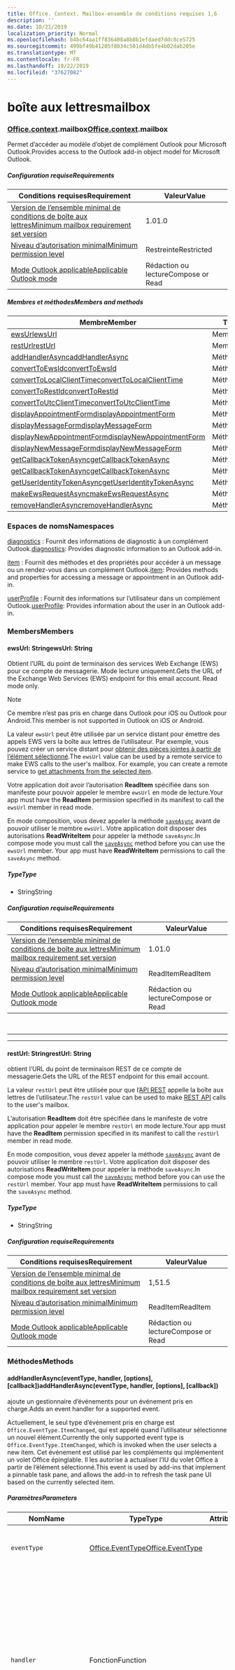 ```yaml
---
title: Office. Context. Mailbox-ensemble de conditions requises 1,6
description: ''
ms.date: 10/21/2019
localization_priority: Normal
ms.openlocfilehash: b4bc64aa1ff836408a8b8b1efdaed7ddc8ce5725
ms.sourcegitcommit: 499bf49b41205f8034c501d4db5fe4b02dab205e
ms.translationtype: MT
ms.contentlocale: fr-FR
ms.lasthandoff: 10/22/2019
ms.locfileid: "37627082"
---
```

# <a name="mailbox"></a><span data-ttu-id="67069-102">boîte aux lettres</span><span class="sxs-lookup"><span data-stu-id="67069-102">mailbox</span></span>

### <a name="officeofficemdcontextofficecontextmdmailbox"></a><span data-ttu-id="67069-103">[Office](Office.md)[.context](Office.context.md).mailbox</span><span class="sxs-lookup"><span data-stu-id="67069-103">[Office](Office.md)[.context](Office.context.md).mailbox</span></span>

<span data-ttu-id="67069-104">Permet d’accéder au modèle d’objet de complément Outlook pour Microsoft Outlook.</span><span class="sxs-lookup"><span data-stu-id="67069-104">Provides access to the Outlook add-in object model for Microsoft Outlook.</span></span>

##### <a name="requirements"></a><span data-ttu-id="67069-105">Configuration requise</span><span class="sxs-lookup"><span data-stu-id="67069-105">Requirements</span></span>

|<span data-ttu-id="67069-106">Conditions requises</span><span class="sxs-lookup"><span data-stu-id="67069-106">Requirement</span></span>| <span data-ttu-id="67069-107">Valeur</span><span class="sxs-lookup"><span data-stu-id="67069-107">Value</span></span>|
|---|---|
|[<span data-ttu-id="67069-108">Version de l’ensemble minimal de conditions de boîte aux lettres</span><span class="sxs-lookup"><span data-stu-id="67069-108">Minimum mailbox requirement set version</span></span>](/office/dev/add-ins/reference/requirement-sets/outlook-api-requirement-sets)| <span data-ttu-id="67069-109">1.0</span><span class="sxs-lookup"><span data-stu-id="67069-109">1.0</span></span>|
|[<span data-ttu-id="67069-110">Niveau d’autorisation minimal</span><span class="sxs-lookup"><span data-stu-id="67069-110">Minimum permission level</span></span>](/outlook/add-ins/understanding-outlook-add-in-permissions)| <span data-ttu-id="67069-111">Restreinte</span><span class="sxs-lookup"><span data-stu-id="67069-111">Restricted</span></span>|
|[<span data-ttu-id="67069-112">Mode Outlook applicable</span><span class="sxs-lookup"><span data-stu-id="67069-112">Applicable Outlook mode</span></span>](/outlook/add-ins/#extension-points)| <span data-ttu-id="67069-113">Rédaction ou lecture</span><span class="sxs-lookup"><span data-stu-id="67069-113">Compose or Read</span></span>|

##### <a name="members-and-methods"></a><span data-ttu-id="67069-114">Membres et méthodes</span><span class="sxs-lookup"><span data-stu-id="67069-114">Members and methods</span></span>

| <span data-ttu-id="67069-115">Membre</span><span class="sxs-lookup"><span data-stu-id="67069-115">Member</span></span> | <span data-ttu-id="67069-116">Type</span><span class="sxs-lookup"><span data-stu-id="67069-116">Type</span></span> |
|--------|------|
| [<span data-ttu-id="67069-117">ewsUrl</span><span class="sxs-lookup"><span data-stu-id="67069-117">ewsUrl</span></span>](#ewsurl-string) | <span data-ttu-id="67069-118">Membre</span><span class="sxs-lookup"><span data-stu-id="67069-118">Member</span></span> |
| [<span data-ttu-id="67069-119">restUrl</span><span class="sxs-lookup"><span data-stu-id="67069-119">restUrl</span></span>](#resturl-string) | <span data-ttu-id="67069-120">Membre</span><span class="sxs-lookup"><span data-stu-id="67069-120">Member</span></span> |
| [<span data-ttu-id="67069-121">addHandlerAsync</span><span class="sxs-lookup"><span data-stu-id="67069-121">addHandlerAsync</span></span>](#addhandlerasynceventtype-handler-options-callback) | <span data-ttu-id="67069-122">Méthode</span><span class="sxs-lookup"><span data-stu-id="67069-122">Method</span></span> |
| [<span data-ttu-id="67069-123">convertToEwsId</span><span class="sxs-lookup"><span data-stu-id="67069-123">convertToEwsId</span></span>](#converttoewsiditemid-restversion--string) | <span data-ttu-id="67069-124">Méthode</span><span class="sxs-lookup"><span data-stu-id="67069-124">Method</span></span> |
| [<span data-ttu-id="67069-125">convertToLocalClientTime</span><span class="sxs-lookup"><span data-stu-id="67069-125">convertToLocalClientTime</span></span>](#converttolocalclienttimetimevalue--localclienttime) | <span data-ttu-id="67069-126">Méthode</span><span class="sxs-lookup"><span data-stu-id="67069-126">Method</span></span> |
| [<span data-ttu-id="67069-127">convertToRestId</span><span class="sxs-lookup"><span data-stu-id="67069-127">convertToRestId</span></span>](#converttorestiditemid-restversion--string) | <span data-ttu-id="67069-128">Méthode</span><span class="sxs-lookup"><span data-stu-id="67069-128">Method</span></span> |
| [<span data-ttu-id="67069-129">convertToUtcClientTime</span><span class="sxs-lookup"><span data-stu-id="67069-129">convertToUtcClientTime</span></span>](#converttoutcclienttimeinput--date) | <span data-ttu-id="67069-130">Méthode</span><span class="sxs-lookup"><span data-stu-id="67069-130">Method</span></span> |
| [<span data-ttu-id="67069-131">displayAppointmentForm</span><span class="sxs-lookup"><span data-stu-id="67069-131">displayAppointmentForm</span></span>](#displayappointmentformitemid) | <span data-ttu-id="67069-132">Méthode</span><span class="sxs-lookup"><span data-stu-id="67069-132">Method</span></span> |
| [<span data-ttu-id="67069-133">displayMessageForm</span><span class="sxs-lookup"><span data-stu-id="67069-133">displayMessageForm</span></span>](#displaymessageformitemid) | <span data-ttu-id="67069-134">Méthode</span><span class="sxs-lookup"><span data-stu-id="67069-134">Method</span></span> |
| [<span data-ttu-id="67069-135">displayNewAppointmentForm</span><span class="sxs-lookup"><span data-stu-id="67069-135">displayNewAppointmentForm</span></span>](#displaynewappointmentformparameters) | <span data-ttu-id="67069-136">Méthode</span><span class="sxs-lookup"><span data-stu-id="67069-136">Method</span></span> |
| [<span data-ttu-id="67069-137">displayNewMessageForm</span><span class="sxs-lookup"><span data-stu-id="67069-137">displayNewMessageForm</span></span>](#displaynewmessageformparameters) | <span data-ttu-id="67069-138">Méthode</span><span class="sxs-lookup"><span data-stu-id="67069-138">Method</span></span> |
| [<span data-ttu-id="67069-139">getCallbackTokenAsync</span><span class="sxs-lookup"><span data-stu-id="67069-139">getCallbackTokenAsync</span></span>](#getcallbacktokenasyncoptions-callback) | <span data-ttu-id="67069-140">Méthode</span><span class="sxs-lookup"><span data-stu-id="67069-140">Method</span></span> |
| [<span data-ttu-id="67069-141">getCallbackTokenAsync</span><span class="sxs-lookup"><span data-stu-id="67069-141">getCallbackTokenAsync</span></span>](#getcallbacktokenasynccallback-usercontext) | <span data-ttu-id="67069-142">Méthode</span><span class="sxs-lookup"><span data-stu-id="67069-142">Method</span></span> |
| [<span data-ttu-id="67069-143">getUserIdentityTokenAsync</span><span class="sxs-lookup"><span data-stu-id="67069-143">getUserIdentityTokenAsync</span></span>](#getuseridentitytokenasynccallback-usercontext) | <span data-ttu-id="67069-144">Méthode</span><span class="sxs-lookup"><span data-stu-id="67069-144">Method</span></span> |
| [<span data-ttu-id="67069-145">makeEwsRequestAsync</span><span class="sxs-lookup"><span data-stu-id="67069-145">makeEwsRequestAsync</span></span>](#makeewsrequestasyncdata-callback-usercontext) | <span data-ttu-id="67069-146">Méthode</span><span class="sxs-lookup"><span data-stu-id="67069-146">Method</span></span> |
| [<span data-ttu-id="67069-147">removeHandlerAsync</span><span class="sxs-lookup"><span data-stu-id="67069-147">removeHandlerAsync</span></span>](#removehandlerasynceventtype-options-callback) | <span data-ttu-id="67069-148">Méthode</span><span class="sxs-lookup"><span data-stu-id="67069-148">Method</span></span> |

### <a name="namespaces"></a><span data-ttu-id="67069-149">Espaces de noms</span><span class="sxs-lookup"><span data-stu-id="67069-149">Namespaces</span></span>

<span data-ttu-id="67069-150">[diagnostics](Office.context.mailbox.diagnostics.md) : Fournit des informations de diagnostic à un complément Outlook.</span><span class="sxs-lookup"><span data-stu-id="67069-150">[diagnostics](Office.context.mailbox.diagnostics.md): Provides diagnostic information to an Outlook add-in.</span></span>

<span data-ttu-id="67069-151">[item](Office.context.mailbox.item.md) : Fournit des méthodes et des propriétés pour accéder à un message ou un rendez-vous dans un complément Outlook.</span><span class="sxs-lookup"><span data-stu-id="67069-151">[item](Office.context.mailbox.item.md): Provides methods and properties for accessing a message or appointment in an Outlook add-in.</span></span>

<span data-ttu-id="67069-152">[userProfile](Office.context.mailbox.userProfile.md) : Fournit des informations sur l’utilisateur dans un complément Outlook.</span><span class="sxs-lookup"><span data-stu-id="67069-152">[userProfile](Office.context.mailbox.userProfile.md): Provides information about the user in an Outlook add-in.</span></span>

### <a name="members"></a><span data-ttu-id="67069-153">Members</span><span class="sxs-lookup"><span data-stu-id="67069-153">Members</span></span>

#### <a name="ewsurl-string"></a><span data-ttu-id="67069-154">ewsUrl: String</span><span class="sxs-lookup"><span data-stu-id="67069-154">ewsUrl: String</span></span>

<span data-ttu-id="67069-p101">Obtient l’URL du point de terminaison des services Web Exchange (EWS) pour ce compte de messagerie. Mode lecture uniquement.</span><span class="sxs-lookup"><span data-stu-id="67069-p101">Gets the URL of the Exchange Web Services (EWS) endpoint for this email account. Read mode only.</span></span>

> [!NOTE]
> <span data-ttu-id="67069-157">Ce membre n’est pas pris en charge dans Outlook pour iOS ou Outlook pour Android.</span><span class="sxs-lookup"><span data-stu-id="67069-157">This member is not supported in Outlook on iOS or Android.</span></span>

<span data-ttu-id="67069-p102">La valeur `ewsUrl` peut être utilisée par un service distant pour émettre des appels EWS vers la boîte aux lettres de l’utilisateur. Par exemple, vous pouvez créer un service distant pour [obtenir des pièces jointes à partir de l’élément sélectionné](/outlook/add-ins/get-attachments-of-an-outlook-item).</span><span class="sxs-lookup"><span data-stu-id="67069-p102">The `ewsUrl` value can be used by a remote service to make EWS calls to the user's mailbox. For example, you can create a remote service to [get attachments from the selected item](/outlook/add-ins/get-attachments-of-an-outlook-item).</span></span>

<span data-ttu-id="67069-160">Votre application doit avoir l’autorisation **ReadItem** spécifiée dans son manifeste pour pouvoir appeler le membre `ewsUrl` en mode de lecture.</span><span class="sxs-lookup"><span data-stu-id="67069-160">Your app must have the **ReadItem** permission specified in its manifest to call the `ewsUrl` member in read mode.</span></span>

<span data-ttu-id="67069-p103">En mode composition, vous devez appeler la méthode [`saveAsync`](Office.context.mailbox.item.md#saveasyncoptions-callback) avant de pouvoir utiliser le membre `ewsUrl`. Votre application doit disposer des autorisations **ReadWriteItem** pour appeler la méthode `saveAsync`.</span><span class="sxs-lookup"><span data-stu-id="67069-p103">In compose mode you must call the [`saveAsync`](Office.context.mailbox.item.md#saveasyncoptions-callback) method before you can use the `ewsUrl` member. Your app must have **ReadWriteItem** permissions to call the `saveAsync` method.</span></span>

##### <a name="type"></a><span data-ttu-id="67069-163">Type</span><span class="sxs-lookup"><span data-stu-id="67069-163">Type</span></span>

*   <span data-ttu-id="67069-164">String</span><span class="sxs-lookup"><span data-stu-id="67069-164">String</span></span>

##### <a name="requirements"></a><span data-ttu-id="67069-165">Configuration requise</span><span class="sxs-lookup"><span data-stu-id="67069-165">Requirements</span></span>

|<span data-ttu-id="67069-166">Conditions requises</span><span class="sxs-lookup"><span data-stu-id="67069-166">Requirement</span></span>| <span data-ttu-id="67069-167">Valeur</span><span class="sxs-lookup"><span data-stu-id="67069-167">Value</span></span>|
|---|---|
|[<span data-ttu-id="67069-168">Version de l’ensemble minimal de conditions de boîte aux lettres</span><span class="sxs-lookup"><span data-stu-id="67069-168">Minimum mailbox requirement set version</span></span>](/office/dev/add-ins/reference/requirement-sets/outlook-api-requirement-sets)| <span data-ttu-id="67069-169">1.0</span><span class="sxs-lookup"><span data-stu-id="67069-169">1.0</span></span>|
|[<span data-ttu-id="67069-170">Niveau d’autorisation minimal</span><span class="sxs-lookup"><span data-stu-id="67069-170">Minimum permission level</span></span>](/outlook/add-ins/understanding-outlook-add-in-permissions)| <span data-ttu-id="67069-171">ReadItem</span><span class="sxs-lookup"><span data-stu-id="67069-171">ReadItem</span></span>|
|[<span data-ttu-id="67069-172">Mode Outlook applicable</span><span class="sxs-lookup"><span data-stu-id="67069-172">Applicable Outlook mode</span></span>](/outlook/add-ins/#extension-points)| <span data-ttu-id="67069-173">Rédaction ou lecture</span><span class="sxs-lookup"><span data-stu-id="67069-173">Compose or Read</span></span>|

<br>

---
---

#### <a name="resturl-string"></a><span data-ttu-id="67069-174">restUrl: String</span><span class="sxs-lookup"><span data-stu-id="67069-174">restUrl: String</span></span>

<span data-ttu-id="67069-175">obtient l’URL du point de terminaison REST de ce compte de messagerie.</span><span class="sxs-lookup"><span data-stu-id="67069-175">Gets the URL of the REST endpoint for this email account.</span></span>

<span data-ttu-id="67069-176">La valeur `restUrl` peut être utilisée pour que l’[API REST](/outlook/rest/) appelle la boîte aux lettres de l’utilisateur.</span><span class="sxs-lookup"><span data-stu-id="67069-176">The `restUrl` value can be used to make [REST API](/outlook/rest/) calls to the user's mailbox.</span></span>

<span data-ttu-id="67069-177">L’autorisation **ReadItem** doit être spécifiée dans le manifeste de votre application pour appeler le membre `restUrl` en mode lecture.</span><span class="sxs-lookup"><span data-stu-id="67069-177">Your app must have the **ReadItem** permission specified in its manifest to call the `restUrl` member in read mode.</span></span>

<span data-ttu-id="67069-p104">En mode composition, vous devez appeler la méthode [`saveAsync`](Office.context.mailbox.item.md#saveasyncoptions-callback) avant de pouvoir utiliser le membre `restUrl`. Votre application doit disposer des autorisations **ReadWriteItem** pour appeler la méthode `saveAsync`.</span><span class="sxs-lookup"><span data-stu-id="67069-p104">In compose mode you must call the [`saveAsync`](Office.context.mailbox.item.md#saveasyncoptions-callback) method before you can use the `restUrl` member. Your app must have **ReadWriteItem** permissions to call the `saveAsync` method.</span></span>

##### <a name="type"></a><span data-ttu-id="67069-180">Type</span><span class="sxs-lookup"><span data-stu-id="67069-180">Type</span></span>

*   <span data-ttu-id="67069-181">String</span><span class="sxs-lookup"><span data-stu-id="67069-181">String</span></span>

##### <a name="requirements"></a><span data-ttu-id="67069-182">Configuration requise</span><span class="sxs-lookup"><span data-stu-id="67069-182">Requirements</span></span>

|<span data-ttu-id="67069-183">Conditions requises</span><span class="sxs-lookup"><span data-stu-id="67069-183">Requirement</span></span>| <span data-ttu-id="67069-184">Valeur</span><span class="sxs-lookup"><span data-stu-id="67069-184">Value</span></span>|
|---|---|
|[<span data-ttu-id="67069-185">Version de l’ensemble minimal de conditions de boîte aux lettres</span><span class="sxs-lookup"><span data-stu-id="67069-185">Minimum mailbox requirement set version</span></span>](/office/dev/add-ins/reference/requirement-sets/outlook-api-requirement-sets)| <span data-ttu-id="67069-186">1,5</span><span class="sxs-lookup"><span data-stu-id="67069-186">1.5</span></span> |
|[<span data-ttu-id="67069-187">Niveau d’autorisation minimal</span><span class="sxs-lookup"><span data-stu-id="67069-187">Minimum permission level</span></span>](/outlook/add-ins/understanding-outlook-add-in-permissions)| <span data-ttu-id="67069-188">ReadItem</span><span class="sxs-lookup"><span data-stu-id="67069-188">ReadItem</span></span>|
|[<span data-ttu-id="67069-189">Mode Outlook applicable</span><span class="sxs-lookup"><span data-stu-id="67069-189">Applicable Outlook mode</span></span>](/outlook/add-ins/#extension-points)| <span data-ttu-id="67069-190">Rédaction ou lecture</span><span class="sxs-lookup"><span data-stu-id="67069-190">Compose or Read</span></span>|

### <a name="methods"></a><span data-ttu-id="67069-191">Méthodes</span><span class="sxs-lookup"><span data-stu-id="67069-191">Methods</span></span>

#### <a name="addhandlerasynceventtype-handler-options-callback"></a><span data-ttu-id="67069-192">addHandlerAsync(eventType, handler, [options], [callback])</span><span class="sxs-lookup"><span data-stu-id="67069-192">addHandlerAsync(eventType, handler, [options], [callback])</span></span>

<span data-ttu-id="67069-193">ajoute un gestionnaire d’événements pour un événement pris en charge.</span><span class="sxs-lookup"><span data-stu-id="67069-193">Adds an event handler for a supported event.</span></span>

<span data-ttu-id="67069-194">Actuellement, le seul type d’événement pris en charge est `Office.EventType.ItemChanged`, qui est appelé quand l’utilisateur sélectionne un nouvel élément.</span><span class="sxs-lookup"><span data-stu-id="67069-194">Currently the only supported event type is `Office.EventType.ItemChanged`, which is invoked when the user selects a new item.</span></span> <span data-ttu-id="67069-195">Cet événement est utilisé par les compléments qui implémentent un volet Office épinglable. Il les autorise à actualiser l’IU du volet Office à partir de l’élément sélectionné.</span><span class="sxs-lookup"><span data-stu-id="67069-195">This event is used by add-ins that implement a pinnable task pane, and allows the add-in to refresh the task pane UI based on the currently selected item.</span></span>

##### <a name="parameters"></a><span data-ttu-id="67069-196">Paramètres</span><span class="sxs-lookup"><span data-stu-id="67069-196">Parameters</span></span>

| <span data-ttu-id="67069-197">Nom</span><span class="sxs-lookup"><span data-stu-id="67069-197">Name</span></span> | <span data-ttu-id="67069-198">Type</span><span class="sxs-lookup"><span data-stu-id="67069-198">Type</span></span> | <span data-ttu-id="67069-199">Attributs</span><span class="sxs-lookup"><span data-stu-id="67069-199">Attributes</span></span> | <span data-ttu-id="67069-200">Description</span><span class="sxs-lookup"><span data-stu-id="67069-200">Description</span></span> |
|---|---|---|---|
| `eventType` | [<span data-ttu-id="67069-201">Office.EventType</span><span class="sxs-lookup"><span data-stu-id="67069-201">Office.EventType</span></span>](office.md#eventtype-string) || <span data-ttu-id="67069-202">Événement qui doit appeler le gestionnaire.</span><span class="sxs-lookup"><span data-stu-id="67069-202">The event that should invoke the handler.</span></span> |
| `handler` | <span data-ttu-id="67069-203">Fonction</span><span class="sxs-lookup"><span data-stu-id="67069-203">Function</span></span> || <span data-ttu-id="67069-p106">Fonction qui gère l’événement. Cette fonction doit accepter un seul paramètre, qui est un littéral d’objet. La propriété `type` sur le paramètre correspond au paramètre `eventType` transmis à `addHandlerAsync`.</span><span class="sxs-lookup"><span data-stu-id="67069-p106">The function to handle the event. The function must accept a single parameter, which is an object literal. The `type` property on the parameter will match the `eventType` parameter passed to `addHandlerAsync`.</span></span> |
| `options` | <span data-ttu-id="67069-207">Objet</span><span class="sxs-lookup"><span data-stu-id="67069-207">Object</span></span> | <span data-ttu-id="67069-208">&lt;optional&gt;</span><span class="sxs-lookup"><span data-stu-id="67069-208">&lt;optional&gt;</span></span> | <span data-ttu-id="67069-209">Littéral d’objet contenant une ou plusieurs des propriétés suivantes.</span><span class="sxs-lookup"><span data-stu-id="67069-209">An object literal that contains one or more of the following properties.</span></span> |
| `options.asyncContext` | <span data-ttu-id="67069-210">Objet</span><span class="sxs-lookup"><span data-stu-id="67069-210">Object</span></span> | <span data-ttu-id="67069-211">&lt;optional&gt;</span><span class="sxs-lookup"><span data-stu-id="67069-211">&lt;optional&gt;</span></span> | <span data-ttu-id="67069-212">Les développeurs peuvent indiquer un objet auquel ils souhaitent accéder dans la méthode de rappel.</span><span class="sxs-lookup"><span data-stu-id="67069-212">Developers can provide any object they wish to access in the callback method.</span></span> |
| `callback` | <span data-ttu-id="67069-213">fonction</span><span class="sxs-lookup"><span data-stu-id="67069-213">function</span></span>| <span data-ttu-id="67069-214">&lt;optional&gt;</span><span class="sxs-lookup"><span data-stu-id="67069-214">&lt;optional&gt;</span></span>|<span data-ttu-id="67069-215">Une fois la méthode exécutée, la fonction transmise au paramètre `callback` est appelée avec un seul paramètre, `asyncResult`, qui est un objet [`AsyncResult`](/javascript/api/office/office.asyncresult).</span><span class="sxs-lookup"><span data-stu-id="67069-215">When the method completes, the function passed in the `callback` parameter is called with a single parameter, `asyncResult`, which is an [`AsyncResult`](/javascript/api/office/office.asyncresult) object.</span></span>|

##### <a name="requirements"></a><span data-ttu-id="67069-216">Configuration requise</span><span class="sxs-lookup"><span data-stu-id="67069-216">Requirements</span></span>

|<span data-ttu-id="67069-217">Conditions requises</span><span class="sxs-lookup"><span data-stu-id="67069-217">Requirement</span></span>| <span data-ttu-id="67069-218">Valeur</span><span class="sxs-lookup"><span data-stu-id="67069-218">Value</span></span>|
|---|---|
|[<span data-ttu-id="67069-219">Version de l’ensemble minimal de conditions de boîte aux lettres</span><span class="sxs-lookup"><span data-stu-id="67069-219">Minimum mailbox requirement set version</span></span>](/office/dev/add-ins/reference/requirement-sets/outlook-api-requirement-sets)| <span data-ttu-id="67069-220">1,5</span><span class="sxs-lookup"><span data-stu-id="67069-220">1.5</span></span> |
|[<span data-ttu-id="67069-221">Niveau d’autorisation minimal</span><span class="sxs-lookup"><span data-stu-id="67069-221">Minimum permission level</span></span>](/outlook/add-ins/understanding-outlook-add-in-permissions)| <span data-ttu-id="67069-222">ReadItem</span><span class="sxs-lookup"><span data-stu-id="67069-222">ReadItem</span></span> |
|[<span data-ttu-id="67069-223">Mode Outlook applicable</span><span class="sxs-lookup"><span data-stu-id="67069-223">Applicable Outlook mode</span></span>](/outlook/add-ins/#extension-points)| <span data-ttu-id="67069-224">Rédaction ou lecture</span><span class="sxs-lookup"><span data-stu-id="67069-224">Compose or Read</span></span>|

##### <a name="example"></a><span data-ttu-id="67069-225">Exemple</span><span class="sxs-lookup"><span data-stu-id="67069-225">Example</span></span>

```js
Office.initialize = function (reason) {
  $(document).ready(function () {
    Office.context.mailbox.addHandlerAsync(Office.EventType.ItemChanged, loadNewItem, function (result) {
      if (result.status === Office.AsyncResultStatus.Failed) {
        // Handle error.
      }
    });
  });
};

function loadNewItem(eventArgs) {
  // Load the properties of the newly selected item.
  loadProps(Office.context.mailbox.item);
};
```

<br>

---
---

#### <a name="converttoewsiditemid-restversion--string"></a><span data-ttu-id="67069-226">convertToEwsId(itemId, restVersion) → {String}</span><span class="sxs-lookup"><span data-stu-id="67069-226">convertToEwsId(itemId, restVersion) → {String}</span></span>

<span data-ttu-id="67069-227">Convertit un ID d’élément mis en forme pour REST au format EWS.</span><span class="sxs-lookup"><span data-stu-id="67069-227">Converts an item ID formatted for REST into EWS format.</span></span>

> [!NOTE]
> <span data-ttu-id="67069-228">Cette méthode n’est pas prise en charge dans Outlook pour iOS ou Outlook pour Android.</span><span class="sxs-lookup"><span data-stu-id="67069-228">This method is not supported in Outlook on iOS or Android.</span></span>

<span data-ttu-id="67069-p107">Les ID d’élément extraits via une API REST (telle que l’[API Courrier Outlook](/previous-versions/office/office-365-api/api/version-2.0/mail-rest-operations) ou [Microsoft Graph](https://graph.microsoft.io/)) utilisent un format différent de celui employé par les services web Exchange (EWS). La méthode `convertToEwsId` convertit un ID mis en forme pour REST au format approprié pour EWS.</span><span class="sxs-lookup"><span data-stu-id="67069-p107">Item IDs retrieved via a REST API (such as the [Outlook Mail API](/previous-versions/office/office-365-api/api/version-2.0/mail-rest-operations) or the [Microsoft Graph](https://graph.microsoft.io/)) use a different format than the format used by Exchange Web Services (EWS). The `convertToEwsId` method converts a REST-formatted ID into the proper format for EWS.</span></span>

##### <a name="parameters"></a><span data-ttu-id="67069-231">Paramètres</span><span class="sxs-lookup"><span data-stu-id="67069-231">Parameters</span></span>

|<span data-ttu-id="67069-232">Nom</span><span class="sxs-lookup"><span data-stu-id="67069-232">Name</span></span>| <span data-ttu-id="67069-233">Type</span><span class="sxs-lookup"><span data-stu-id="67069-233">Type</span></span>| <span data-ttu-id="67069-234">Description</span><span class="sxs-lookup"><span data-stu-id="67069-234">Description</span></span>|
|---|---|---|
|`itemId`| <span data-ttu-id="67069-235">String</span><span class="sxs-lookup"><span data-stu-id="67069-235">String</span></span>|<span data-ttu-id="67069-236">ID d’élément mis en forme pour les API REST Outlook</span><span class="sxs-lookup"><span data-stu-id="67069-236">An item ID formatted for the Outlook REST APIs</span></span>|
|`restVersion`| [<span data-ttu-id="67069-237">Office.MailboxEnums.RestVersion</span><span class="sxs-lookup"><span data-stu-id="67069-237">Office.MailboxEnums.RestVersion</span></span>](/javascript/api/outlook/office.mailboxenums.restversion?view=outlook-js-1.6)|<span data-ttu-id="67069-238">Valeur indiquant la version de l’API REST Outlook utilisée pour récupérer l’ID d’élément.</span><span class="sxs-lookup"><span data-stu-id="67069-238">A value indicating the version of the Outlook REST API used to retrieve the item ID.</span></span>|

##### <a name="requirements"></a><span data-ttu-id="67069-239">Configuration requise</span><span class="sxs-lookup"><span data-stu-id="67069-239">Requirements</span></span>

|<span data-ttu-id="67069-240">Conditions requises</span><span class="sxs-lookup"><span data-stu-id="67069-240">Requirement</span></span>| <span data-ttu-id="67069-241">Valeur</span><span class="sxs-lookup"><span data-stu-id="67069-241">Value</span></span>|
|---|---|
|[<span data-ttu-id="67069-242">Version de l’ensemble minimal de conditions de boîte aux lettres</span><span class="sxs-lookup"><span data-stu-id="67069-242">Minimum mailbox requirement set version</span></span>](/office/dev/add-ins/reference/requirement-sets/outlook-api-requirement-sets)| <span data-ttu-id="67069-243">1.3</span><span class="sxs-lookup"><span data-stu-id="67069-243">1.3</span></span>|
|[<span data-ttu-id="67069-244">Niveau d’autorisation minimal</span><span class="sxs-lookup"><span data-stu-id="67069-244">Minimum permission level</span></span>](/outlook/add-ins/understanding-outlook-add-in-permissions)| <span data-ttu-id="67069-245">Restreinte</span><span class="sxs-lookup"><span data-stu-id="67069-245">Restricted</span></span>|
|[<span data-ttu-id="67069-246">Mode Outlook applicable</span><span class="sxs-lookup"><span data-stu-id="67069-246">Applicable Outlook mode</span></span>](/outlook/add-ins/#extension-points)| <span data-ttu-id="67069-247">Rédaction ou lecture</span><span class="sxs-lookup"><span data-stu-id="67069-247">Compose or Read</span></span>|

##### <a name="returns"></a><span data-ttu-id="67069-248">Renvoie :</span><span class="sxs-lookup"><span data-stu-id="67069-248">Returns:</span></span>

<span data-ttu-id="67069-249">Type : String</span><span class="sxs-lookup"><span data-stu-id="67069-249">Type: String</span></span>

##### <a name="example"></a><span data-ttu-id="67069-250">Exemple</span><span class="sxs-lookup"><span data-stu-id="67069-250">Example</span></span>

```js
// Get an item's ID from a REST API.
var restId = 'AAMkAGVlOTZjNTM3LW...';

// Treat restId as coming from the v2.0 version of the Outlook Mail API.
var ewsId = Office.context.mailbox.convertToEwsId(restId, Office.MailboxEnums.RestVersion.v2_0);
```

<br>

---
---

#### <a name="converttolocalclienttimetimevalue--localclienttimejavascriptapioutlookofficelocalclienttimeviewoutlook-js-16"></a><span data-ttu-id="67069-251">convertToLocalClientTime(timeValue) → {[LocalClientTime](/javascript/api/outlook/office.LocalClientTime?view=outlook-js-1.6)}</span><span class="sxs-lookup"><span data-stu-id="67069-251">convertToLocalClientTime(timeValue) → {[LocalClientTime](/javascript/api/outlook/office.LocalClientTime?view=outlook-js-1.6)}</span></span>

<span data-ttu-id="67069-252">Obtient un dictionnaire contenant les informations d’heure dans l’heure locale du client.</span><span class="sxs-lookup"><span data-stu-id="67069-252">Gets a dictionary containing time information in local client time.</span></span>

<span data-ttu-id="67069-p108">Une application de messagerie pour Outlook ou Outlook sur le web peut utiliser des fuseaux horaires différents pour les dates et heures. Outlook utilise le fuseau horaire de l’ordinateur ; Outlook Web App utilise le fuseau horaire défini dans le Centre d’administration Exchange (CAE). Vous devez gérer les valeurs de date et d’heure afin que les valeurs que vous affichez sur l’interface utilisateur soient toujours cohérentes avec le fuseau horaire attendu par l’utilisateur.</span><span class="sxs-lookup"><span data-stu-id="67069-p108">A mail app for Outlook on a desktop or on the web can use different time zones for the dates and times. Outlook on a desktop uses the client computer time zone; Outlook on the web uses the time zone set on the Exchange Admin Center (EAC). You should handle date and time values so that the values you display on the user interface are always consistent with the time zone that the user expects.</span></span>

<span data-ttu-id="67069-p109">Si l’application de messagerie est en cours d’exécution dans Outlook sur ordinateur, la méthode `convertToLocalClientTime` renvoie un objet de dictionnaire dont les valeurs sont définies pour le fuseau horaire de l’ordinateur client. Si l’application de messagerie est en cours d’exécution dans Outlook sur le web, la méthode `convertToLocalClientTime` renvoie un objet de dictionnaire dont les valeurs sont définies pour le fuseau horaire spécifié dans le CAE.</span><span class="sxs-lookup"><span data-stu-id="67069-p109">If the mail app is running in Outlook on a desktop client, the `convertToLocalClientTime` method will return a dictionary object with the values set to the client computer time zone. If the mail app is running in Outlook on the web, the `convertToLocalClientTime` method will return a dictionary object with the values set to the time zone specified in the EAC.</span></span>

##### <a name="parameters"></a><span data-ttu-id="67069-258">Paramètres</span><span class="sxs-lookup"><span data-stu-id="67069-258">Parameters</span></span>

|<span data-ttu-id="67069-259">Nom</span><span class="sxs-lookup"><span data-stu-id="67069-259">Name</span></span>| <span data-ttu-id="67069-260">Type</span><span class="sxs-lookup"><span data-stu-id="67069-260">Type</span></span>| <span data-ttu-id="67069-261">Description</span><span class="sxs-lookup"><span data-stu-id="67069-261">Description</span></span>|
|---|---|---|
|`timeValue`| <span data-ttu-id="67069-262">Date</span><span class="sxs-lookup"><span data-stu-id="67069-262">Date</span></span>|<span data-ttu-id="67069-263">Objet Date</span><span class="sxs-lookup"><span data-stu-id="67069-263">A Date object</span></span>|

##### <a name="requirements"></a><span data-ttu-id="67069-264">Configuration requise</span><span class="sxs-lookup"><span data-stu-id="67069-264">Requirements</span></span>

|<span data-ttu-id="67069-265">Conditions requises</span><span class="sxs-lookup"><span data-stu-id="67069-265">Requirement</span></span>| <span data-ttu-id="67069-266">Valeur</span><span class="sxs-lookup"><span data-stu-id="67069-266">Value</span></span>|
|---|---|
|[<span data-ttu-id="67069-267">Version de l’ensemble minimal de conditions de boîte aux lettres</span><span class="sxs-lookup"><span data-stu-id="67069-267">Minimum mailbox requirement set version</span></span>](/office/dev/add-ins/reference/requirement-sets/outlook-api-requirement-sets)| <span data-ttu-id="67069-268">1.0</span><span class="sxs-lookup"><span data-stu-id="67069-268">1.0</span></span>|
|[<span data-ttu-id="67069-269">Niveau d’autorisation minimal</span><span class="sxs-lookup"><span data-stu-id="67069-269">Minimum permission level</span></span>](/outlook/add-ins/understanding-outlook-add-in-permissions)| <span data-ttu-id="67069-270">ReadItem</span><span class="sxs-lookup"><span data-stu-id="67069-270">ReadItem</span></span>|
|[<span data-ttu-id="67069-271">Mode Outlook applicable</span><span class="sxs-lookup"><span data-stu-id="67069-271">Applicable Outlook mode</span></span>](/outlook/add-ins/#extension-points)| <span data-ttu-id="67069-272">Rédaction ou lecture</span><span class="sxs-lookup"><span data-stu-id="67069-272">Compose or Read</span></span>|

##### <a name="returns"></a><span data-ttu-id="67069-273">Renvoie :</span><span class="sxs-lookup"><span data-stu-id="67069-273">Returns:</span></span>

<span data-ttu-id="67069-274">Type : [LocalClientTime](/javascript/api/outlook/office.LocalClientTime?view=outlook-js-1.6)</span><span class="sxs-lookup"><span data-stu-id="67069-274">Type: [LocalClientTime](/javascript/api/outlook/office.LocalClientTime?view=outlook-js-1.6)</span></span>

<br>

---
---

#### <a name="converttorestiditemid-restversion--string"></a><span data-ttu-id="67069-275">convertToRestId(itemId, restVersion) → {String}</span><span class="sxs-lookup"><span data-stu-id="67069-275">convertToRestId(itemId, restVersion) → {String}</span></span>

<span data-ttu-id="67069-276">Convertit un ID d’élément mis en forme pour EWS au format REST.</span><span class="sxs-lookup"><span data-stu-id="67069-276">Converts an item ID formatted for EWS into REST format.</span></span>

> [!NOTE]
> <span data-ttu-id="67069-277">Cette méthode n’est pas prise en charge dans Outlook pour iOS ou Outlook pour Android.</span><span class="sxs-lookup"><span data-stu-id="67069-277">This method is not supported in Outlook on iOS or Android.</span></span>

<span data-ttu-id="67069-p110">Les ID d’élément récupérés via EWS ou la propriété `itemId` utilisent un format différent de celui employé par les API REST (telles que l’[API Courrier Outlook](/previous-versions/office/office-365-api/api/version-2.0/mail-rest-operations) ou [Microsoft Graph](https://graph.microsoft.io/)). La méthode `convertToRestId` convertit un ID mis en forme pour EWS au format approprié pour REST.</span><span class="sxs-lookup"><span data-stu-id="67069-p110">Item IDs retrieved via EWS or via the `itemId` property use a different format than the format used by REST APIs (such as the [Outlook Mail API](/previous-versions/office/office-365-api/api/version-2.0/mail-rest-operations) or the [Microsoft Graph](https://graph.microsoft.io/)). The `convertToRestId` method converts an EWS-formatted ID into the proper format for REST.</span></span>

##### <a name="parameters"></a><span data-ttu-id="67069-280">Paramètres</span><span class="sxs-lookup"><span data-stu-id="67069-280">Parameters</span></span>

|<span data-ttu-id="67069-281">Nom</span><span class="sxs-lookup"><span data-stu-id="67069-281">Name</span></span>| <span data-ttu-id="67069-282">Type</span><span class="sxs-lookup"><span data-stu-id="67069-282">Type</span></span>| <span data-ttu-id="67069-283">Description</span><span class="sxs-lookup"><span data-stu-id="67069-283">Description</span></span>|
|---|---|---|
|`itemId`| <span data-ttu-id="67069-284">String</span><span class="sxs-lookup"><span data-stu-id="67069-284">String</span></span>|<span data-ttu-id="67069-285">ID d’élément mis en forme pour les services web Exchange (EWS)</span><span class="sxs-lookup"><span data-stu-id="67069-285">An item ID formatted for Exchange Web Services (EWS)</span></span>|
|`restVersion`| [<span data-ttu-id="67069-286">Office.MailboxEnums.RestVersion</span><span class="sxs-lookup"><span data-stu-id="67069-286">Office.MailboxEnums.RestVersion</span></span>](/javascript/api/outlook/office.mailboxenums.restversion?view=outlook-js-1.6)|<span data-ttu-id="67069-287">Valeur indiquant la version de l’API REST Outlook avec laquelle l’ID converti sera utilisé.</span><span class="sxs-lookup"><span data-stu-id="67069-287">A value indicating the version of the Outlook REST API that the converted ID will be used with.</span></span>|

##### <a name="requirements"></a><span data-ttu-id="67069-288">Configuration requise</span><span class="sxs-lookup"><span data-stu-id="67069-288">Requirements</span></span>

|<span data-ttu-id="67069-289">Conditions requises</span><span class="sxs-lookup"><span data-stu-id="67069-289">Requirement</span></span>| <span data-ttu-id="67069-290">Valeur</span><span class="sxs-lookup"><span data-stu-id="67069-290">Value</span></span>|
|---|---|
|[<span data-ttu-id="67069-291">Version de l’ensemble minimal de conditions de boîte aux lettres</span><span class="sxs-lookup"><span data-stu-id="67069-291">Minimum mailbox requirement set version</span></span>](/office/dev/add-ins/reference/requirement-sets/outlook-api-requirement-sets)| <span data-ttu-id="67069-292">1.3</span><span class="sxs-lookup"><span data-stu-id="67069-292">1.3</span></span>|
|[<span data-ttu-id="67069-293">Niveau d’autorisation minimal</span><span class="sxs-lookup"><span data-stu-id="67069-293">Minimum permission level</span></span>](/outlook/add-ins/understanding-outlook-add-in-permissions)| <span data-ttu-id="67069-294">Restreinte</span><span class="sxs-lookup"><span data-stu-id="67069-294">Restricted</span></span>|
|[<span data-ttu-id="67069-295">Mode Outlook applicable</span><span class="sxs-lookup"><span data-stu-id="67069-295">Applicable Outlook mode</span></span>](/outlook/add-ins/#extension-points)| <span data-ttu-id="67069-296">Rédaction ou lecture</span><span class="sxs-lookup"><span data-stu-id="67069-296">Compose or Read</span></span>|

##### <a name="returns"></a><span data-ttu-id="67069-297">Renvoie :</span><span class="sxs-lookup"><span data-stu-id="67069-297">Returns:</span></span>

<span data-ttu-id="67069-298">Type : String</span><span class="sxs-lookup"><span data-stu-id="67069-298">Type: String</span></span>

##### <a name="example"></a><span data-ttu-id="67069-299">Exemple</span><span class="sxs-lookup"><span data-stu-id="67069-299">Example</span></span>

```js
// Get the currently selected item's ID.
var ewsId = Office.context.mailbox.item.itemId;

// Convert to a REST ID for the v2.0 version of the Outlook Mail API.
var restId = Office.context.mailbox.convertToRestId(ewsId, Office.MailboxEnums.RestVersion.v2_0);
```

<br>

---
---

#### <a name="converttoutcclienttimeinput--date"></a><span data-ttu-id="67069-300">convertToUtcClientTime(input) → {Date}</span><span class="sxs-lookup"><span data-stu-id="67069-300">convertToUtcClientTime(input) → {Date}</span></span>

<span data-ttu-id="67069-301">Obtient un objet Date à partir d’un dictionnaire contenant des informations d’heure.</span><span class="sxs-lookup"><span data-stu-id="67069-301">Gets a Date object from a dictionary containing time information.</span></span>

<span data-ttu-id="67069-302">La méthode `convertToUtcClientTime` convertit un dictionnaire contenant une date et une heure locales en objet Date avec les valeurs appropriées pour la date et l’heure locales.</span><span class="sxs-lookup"><span data-stu-id="67069-302">The `convertToUtcClientTime` method converts a dictionary containing a local date and time to a Date object with the correct values for the local date and time.</span></span>

##### <a name="parameters"></a><span data-ttu-id="67069-303">Paramètres</span><span class="sxs-lookup"><span data-stu-id="67069-303">Parameters</span></span>

|<span data-ttu-id="67069-304">Nom</span><span class="sxs-lookup"><span data-stu-id="67069-304">Name</span></span>| <span data-ttu-id="67069-305">Type</span><span class="sxs-lookup"><span data-stu-id="67069-305">Type</span></span>| <span data-ttu-id="67069-306">Description</span><span class="sxs-lookup"><span data-stu-id="67069-306">Description</span></span>|
|---|---|---|
|`input`| [<span data-ttu-id="67069-307">LocalClientTime</span><span class="sxs-lookup"><span data-stu-id="67069-307">LocalClientTime</span></span>](/javascript/api/outlook/office.LocalClientTime?view=outlook-js-1.6)|<span data-ttu-id="67069-308">Valeur de l’heure locale à convertir.</span><span class="sxs-lookup"><span data-stu-id="67069-308">The local time value to convert.</span></span>|

##### <a name="requirements"></a><span data-ttu-id="67069-309">Configuration requise</span><span class="sxs-lookup"><span data-stu-id="67069-309">Requirements</span></span>

|<span data-ttu-id="67069-310">Conditions requises</span><span class="sxs-lookup"><span data-stu-id="67069-310">Requirement</span></span>| <span data-ttu-id="67069-311">Valeur</span><span class="sxs-lookup"><span data-stu-id="67069-311">Value</span></span>|
|---|---|
|[<span data-ttu-id="67069-312">Version de l’ensemble minimal de conditions de boîte aux lettres</span><span class="sxs-lookup"><span data-stu-id="67069-312">Minimum mailbox requirement set version</span></span>](/office/dev/add-ins/reference/requirement-sets/outlook-api-requirement-sets)| <span data-ttu-id="67069-313">1.0</span><span class="sxs-lookup"><span data-stu-id="67069-313">1.0</span></span>|
|[<span data-ttu-id="67069-314">Niveau d’autorisation minimal</span><span class="sxs-lookup"><span data-stu-id="67069-314">Minimum permission level</span></span>](/outlook/add-ins/understanding-outlook-add-in-permissions)| <span data-ttu-id="67069-315">ReadItem</span><span class="sxs-lookup"><span data-stu-id="67069-315">ReadItem</span></span>|
|[<span data-ttu-id="67069-316">Mode Outlook applicable</span><span class="sxs-lookup"><span data-stu-id="67069-316">Applicable Outlook mode</span></span>](/outlook/add-ins/#extension-points)| <span data-ttu-id="67069-317">Rédaction ou lecture</span><span class="sxs-lookup"><span data-stu-id="67069-317">Compose or Read</span></span>|

##### <a name="returns"></a><span data-ttu-id="67069-318">Renvoie :</span><span class="sxs-lookup"><span data-stu-id="67069-318">Returns:</span></span>

<span data-ttu-id="67069-319">Objet Date avec l’heure exprimée au format UTC.</span><span class="sxs-lookup"><span data-stu-id="67069-319">A Date object with the time expressed in UTC.</span></span>

<span data-ttu-id="67069-320">Type : Date</span><span class="sxs-lookup"><span data-stu-id="67069-320">Type: Date</span></span>

##### <a name="example"></a><span data-ttu-id="67069-321">Exemple</span><span class="sxs-lookup"><span data-stu-id="67069-321">Example</span></span>

```js
// Represents 3:37 PM PDT on Monday, August 26, 2019.
var input = {
  date: 26,
  hours: 15,
  milliseconds: 2,
  minutes: 37,
  month: 7,
  seconds: 2,
  timezoneOffset: -420,
  year: 2019
};

// result should be a Date object.
var result = Office.context.mailbox.convertToUtcClientTime(input);

// Output should be "2019-08-26T22:37:02.002Z".
console.log(result.toISOString());
```

<br>

---
---

#### <a name="displayappointmentformitemid"></a><span data-ttu-id="67069-322">displayAppointmentForm(itemId)</span><span class="sxs-lookup"><span data-stu-id="67069-322">displayAppointmentForm(itemId)</span></span>

<span data-ttu-id="67069-323">Affiche un rendez-vous de calendrier existant.</span><span class="sxs-lookup"><span data-stu-id="67069-323">Displays an existing calendar appointment.</span></span>

> [!NOTE]
> <span data-ttu-id="67069-324">Cette méthode n’est pas prise en charge dans Outlook pour iOS ou Outlook pour Android.</span><span class="sxs-lookup"><span data-stu-id="67069-324">This method is not supported in Outlook on iOS or Android.</span></span>

<span data-ttu-id="67069-325">La méthode `displayAppointmentForm` ouvre un rendez-vous du calendrier existant dans une nouvelle fenêtre du Bureau ou dans une boîte de dialogue sur les appareils mobiles.</span><span class="sxs-lookup"><span data-stu-id="67069-325">The `displayAppointmentForm` method opens an existing calendar appointment in a new window on the desktop or in a dialog box on mobile devices.</span></span>

<span data-ttu-id="67069-p111">Dans Outlook pour Mac, vous pouvez utiliser cette méthode pour afficher un seul rendez-vous qui ne fait pas partie d’une série périodique, ou le rendez-vous principal d’une série périodique, mais vous ne pouvez pas afficher une instance de la série. En effet, dans Outlook pour Mac, vous ne pouvez pas accéder aux propriétés (notamment l’ID d’élément) des instances d’une série périodique.</span><span class="sxs-lookup"><span data-stu-id="67069-p111">In Outlook on Mac, you can use this method to display a single appointment that is not part of a recurring series, or the master appointment of a recurring series, but you cannot display an instance of the series. This is because in Outlook on Mac, you cannot access the properties (including the item ID) of instances of a recurring series.</span></span>

<span data-ttu-id="67069-328">Dans Outlook sur le web, cette méthode ouvre le formulaire spécifié uniquement si le corps du formulaire comprend 32 Ko de caractères maximum.</span><span class="sxs-lookup"><span data-stu-id="67069-328">In Outlook on the web, this method opens the specified form only if the body of the form is less than or equal to 32KB number of characters.</span></span>

<span data-ttu-id="67069-329">Si l’identificateur de l’élément spécifié n’identifie aucun rendez-vous existant, un volet vierge s’ouvre sur l’ordinateur ou l’appareil client. Par ailleurs, aucun message d’erreur n’est retourné.</span><span class="sxs-lookup"><span data-stu-id="67069-329">If the specified item identifier does not identify an existing appointment, a blank pane opens on the client computer or device, and no error message will be returned.</span></span>

##### <a name="parameters"></a><span data-ttu-id="67069-330">Paramètres</span><span class="sxs-lookup"><span data-stu-id="67069-330">Parameters</span></span>

|<span data-ttu-id="67069-331">Nom</span><span class="sxs-lookup"><span data-stu-id="67069-331">Name</span></span>| <span data-ttu-id="67069-332">Type</span><span class="sxs-lookup"><span data-stu-id="67069-332">Type</span></span>| <span data-ttu-id="67069-333">Description</span><span class="sxs-lookup"><span data-stu-id="67069-333">Description</span></span>|
|---|---|---|
|`itemId`| <span data-ttu-id="67069-334">String</span><span class="sxs-lookup"><span data-stu-id="67069-334">String</span></span>|<span data-ttu-id="67069-335">Identificateur des services web Exchange pour un rendez-vous du calendrier existant.</span><span class="sxs-lookup"><span data-stu-id="67069-335">The Exchange Web Services (EWS) identifier for an existing calendar appointment.</span></span>|

##### <a name="requirements"></a><span data-ttu-id="67069-336">Configuration requise</span><span class="sxs-lookup"><span data-stu-id="67069-336">Requirements</span></span>

|<span data-ttu-id="67069-337">Conditions requises</span><span class="sxs-lookup"><span data-stu-id="67069-337">Requirement</span></span>| <span data-ttu-id="67069-338">Valeur</span><span class="sxs-lookup"><span data-stu-id="67069-338">Value</span></span>|
|---|---|
|[<span data-ttu-id="67069-339">Version de l’ensemble minimal de conditions de boîte aux lettres</span><span class="sxs-lookup"><span data-stu-id="67069-339">Minimum mailbox requirement set version</span></span>](/office/dev/add-ins/reference/requirement-sets/outlook-api-requirement-sets)| <span data-ttu-id="67069-340">1.0</span><span class="sxs-lookup"><span data-stu-id="67069-340">1.0</span></span>|
|[<span data-ttu-id="67069-341">Niveau d’autorisation minimal</span><span class="sxs-lookup"><span data-stu-id="67069-341">Minimum permission level</span></span>](/outlook/add-ins/understanding-outlook-add-in-permissions)| <span data-ttu-id="67069-342">ReadItem</span><span class="sxs-lookup"><span data-stu-id="67069-342">ReadItem</span></span>|
|[<span data-ttu-id="67069-343">Mode Outlook applicable</span><span class="sxs-lookup"><span data-stu-id="67069-343">Applicable Outlook mode</span></span>](/outlook/add-ins/#extension-points)| <span data-ttu-id="67069-344">Rédaction ou lecture</span><span class="sxs-lookup"><span data-stu-id="67069-344">Compose or Read</span></span>|

##### <a name="example"></a><span data-ttu-id="67069-345">Exemple</span><span class="sxs-lookup"><span data-stu-id="67069-345">Example</span></span>

```js
Office.context.mailbox.displayAppointmentForm(appointmentId);
```

<br>

---
---

#### <a name="displaymessageformitemid"></a><span data-ttu-id="67069-346">displayMessageForm(itemId)</span><span class="sxs-lookup"><span data-stu-id="67069-346">displayMessageForm(itemId)</span></span>

<span data-ttu-id="67069-347">Affiche un message existant.</span><span class="sxs-lookup"><span data-stu-id="67069-347">Displays an existing message.</span></span>

> [!NOTE]
> <span data-ttu-id="67069-348">Cette méthode n’est pas prise en charge dans Outlook pour iOS ou Outlook pour Android.</span><span class="sxs-lookup"><span data-stu-id="67069-348">This method is not supported in Outlook on iOS or Android.</span></span>

<span data-ttu-id="67069-349">La méthode `displayMessageForm` ouvre un message existant dans une nouvelle fenêtre du Bureau ou dans une boîte de dialogue sur les appareils mobiles.</span><span class="sxs-lookup"><span data-stu-id="67069-349">The `displayMessageForm` method opens an existing message in a new window on the desktop or in a dialog box on mobile devices.</span></span>

<span data-ttu-id="67069-350">Dans Outlook sur le web, cette méthode ouvre le formulaire spécifié uniquement si le corps du formulaire comprend 32 Ko de caractères maximum.</span><span class="sxs-lookup"><span data-stu-id="67069-350">In Outlook on the web, this method opens the specified form only if the body of the form is less than or equal to 32 KB number of characters.</span></span>

<span data-ttu-id="67069-351">Si l’identificateur de l’élément spécifié n’identifie aucun message existant, aucun message ne s’affiche sur l’ordinateur client. Par ailleurs, aucun message d’erreur n’est retourné.</span><span class="sxs-lookup"><span data-stu-id="67069-351">If the specified item identifier does not identify an existing message, no message will be displayed on the client computer, and no error message will be returned.</span></span>

<span data-ttu-id="67069-p112">N’utilisez pas la méthode `displayMessageForm` ayant une valeur `itemId` qui représente un rendez-vous. Utilisez la méthode `displayAppointmentForm` pour afficher un rendez-vous existant, et `displayNewAppointmentForm` pour afficher un formulaire afin de créer un nouveau rendez-vous.</span><span class="sxs-lookup"><span data-stu-id="67069-p112">Do not use the `displayMessageForm` with an `itemId` that represents an appointment. Use the `displayAppointmentForm` method to display an existing appointment, and `displayNewAppointmentForm` to display a form to create a new appointment.</span></span>

##### <a name="parameters"></a><span data-ttu-id="67069-354">Paramètres</span><span class="sxs-lookup"><span data-stu-id="67069-354">Parameters</span></span>

|<span data-ttu-id="67069-355">Nom</span><span class="sxs-lookup"><span data-stu-id="67069-355">Name</span></span>| <span data-ttu-id="67069-356">Type</span><span class="sxs-lookup"><span data-stu-id="67069-356">Type</span></span>| <span data-ttu-id="67069-357">Description</span><span class="sxs-lookup"><span data-stu-id="67069-357">Description</span></span>|
|---|---|---|
|`itemId`| <span data-ttu-id="67069-358">String</span><span class="sxs-lookup"><span data-stu-id="67069-358">String</span></span>|<span data-ttu-id="67069-359">Identificateur des services web Exchange pour un message existant.</span><span class="sxs-lookup"><span data-stu-id="67069-359">The Exchange Web Services (EWS) identifier for an existing message.</span></span>|

##### <a name="requirements"></a><span data-ttu-id="67069-360">Configuration requise</span><span class="sxs-lookup"><span data-stu-id="67069-360">Requirements</span></span>

|<span data-ttu-id="67069-361">Conditions requises</span><span class="sxs-lookup"><span data-stu-id="67069-361">Requirement</span></span>| <span data-ttu-id="67069-362">Valeur</span><span class="sxs-lookup"><span data-stu-id="67069-362">Value</span></span>|
|---|---|
|[<span data-ttu-id="67069-363">Version de l’ensemble minimal de conditions de boîte aux lettres</span><span class="sxs-lookup"><span data-stu-id="67069-363">Minimum mailbox requirement set version</span></span>](/office/dev/add-ins/reference/requirement-sets/outlook-api-requirement-sets)| <span data-ttu-id="67069-364">1.0</span><span class="sxs-lookup"><span data-stu-id="67069-364">1.0</span></span>|
|[<span data-ttu-id="67069-365">Niveau d’autorisation minimal</span><span class="sxs-lookup"><span data-stu-id="67069-365">Minimum permission level</span></span>](/outlook/add-ins/understanding-outlook-add-in-permissions)| <span data-ttu-id="67069-366">ReadItem</span><span class="sxs-lookup"><span data-stu-id="67069-366">ReadItem</span></span>|
|[<span data-ttu-id="67069-367">Mode Outlook applicable</span><span class="sxs-lookup"><span data-stu-id="67069-367">Applicable Outlook mode</span></span>](/outlook/add-ins/#extension-points)| <span data-ttu-id="67069-368">Rédaction ou lecture</span><span class="sxs-lookup"><span data-stu-id="67069-368">Compose or Read</span></span>|

##### <a name="example"></a><span data-ttu-id="67069-369">Exemple</span><span class="sxs-lookup"><span data-stu-id="67069-369">Example</span></span>

```js
Office.context.mailbox.displayMessageForm(messageId);
```

<br>

---
---

#### <a name="displaynewappointmentformparameters"></a><span data-ttu-id="67069-370">displayNewAppointmentForm(parameters)</span><span class="sxs-lookup"><span data-stu-id="67069-370">displayNewAppointmentForm(parameters)</span></span>

<span data-ttu-id="67069-371">Affiche un formulaire permettant de créer un rendez-vous du calendrier.</span><span class="sxs-lookup"><span data-stu-id="67069-371">Displays a form for creating a new calendar appointment.</span></span>

> [!NOTE]
> <span data-ttu-id="67069-372">Cette méthode n’est pas prise en charge dans Outlook pour iOS ou Outlook pour Android.</span><span class="sxs-lookup"><span data-stu-id="67069-372">This method is not supported in Outlook on iOS or Android.</span></span>

<span data-ttu-id="67069-p113">La méthode `displayNewAppointmentForm` ouvre un formulaire qui permet à l’utilisateur de créer un rendez-vous ou une réunion. Si des paramètres sont spécifiés, les champs du formulaire de rendez-vous sont remplis automatiquement avec le contenu des paramètres.</span><span class="sxs-lookup"><span data-stu-id="67069-p113">The `displayNewAppointmentForm` method opens a form that enables the user to create a new appointment or meeting. If parameters are specified, the appointment form fields are automatically populated with the contents of the parameters.</span></span>

<span data-ttu-id="67069-p114">Dans Outlook sur le web et appareils mobiles, cette méthode affiche toujours un formulaire contenant un champ Participants. Si vous ne spécifiez pas de participants comme arguments d’entrée, la méthode affiche un formulaire contenant le bouton **Enregistrer**. Si vous avez spécifié des participants, le formulaire inclut ces derniers, en plus du bouton **Envoyer**.</span><span class="sxs-lookup"><span data-stu-id="67069-p114">In Outlook on the web and mobile devices, this method always displays a form with an attendees field. If you do not specify any attendees as input arguments, the method displays a form with a **Save** button. If you have specified attendees, the form would include the attendees and a **Send** button.</span></span>

<span data-ttu-id="67069-p115">Dans le client riche Outlook et Outlook RT, si vous indiquez des participants ou des ressources dans le paramètre `requiredAttendees`, `optionalAttendees`, ou `resources`, cette méthode affiche un formulaire de réunion comportant un bouton **Envoyer**. Si vous ne spécifiez aucun destinataire, cette méthode affiche un formulaire de rendez-vous avec un bouton **Enregistrer et fermer**.</span><span class="sxs-lookup"><span data-stu-id="67069-p115">In the Outlook rich client and Outlook RT, if you specify any attendees or resources in the `requiredAttendees`, `optionalAttendees`, or `resources` parameter, this method displays a meeting form with a **Send** button. If you don't specify any recipients, this method displays an appointment form with a **Save & Close** button.</span></span>

<span data-ttu-id="67069-380">Si l’un des paramètres dépasse les limites définies en matière de taille ou si un nom de paramètre inconnu est spécifié, une exception est levée.</span><span class="sxs-lookup"><span data-stu-id="67069-380">If any of the parameters exceed the specified size limits, or if an unknown parameter name is specified, an exception is thrown.</span></span>

##### <a name="parameters"></a><span data-ttu-id="67069-381">Paramètres</span><span class="sxs-lookup"><span data-stu-id="67069-381">Parameters</span></span>

> [!NOTE]
> <span data-ttu-id="67069-382">Tous les paramètres sont facultatifs.</span><span class="sxs-lookup"><span data-stu-id="67069-382">All parameters are optional.</span></span>

|<span data-ttu-id="67069-383">Nom</span><span class="sxs-lookup"><span data-stu-id="67069-383">Name</span></span>| <span data-ttu-id="67069-384">Type</span><span class="sxs-lookup"><span data-stu-id="67069-384">Type</span></span>| <span data-ttu-id="67069-385">Description</span><span class="sxs-lookup"><span data-stu-id="67069-385">Description</span></span>|
|---|---|---|
| `parameters` | <span data-ttu-id="67069-386">Object</span><span class="sxs-lookup"><span data-stu-id="67069-386">Object</span></span> | <span data-ttu-id="67069-387">Dictionnaire de paramètres décrivant le nouveau rendez-vous.</span><span class="sxs-lookup"><span data-stu-id="67069-387">A dictionary of parameters describing the new appointment.</span></span> |
| `parameters.requiredAttendees` | <span data-ttu-id="67069-388">Array.&lt;String&gt; &#124; Array.&lt;[EmailAddressDetails](/javascript/api/outlook/office.emailaddressdetails?view=outlook-js-1.6)&gt;</span><span class="sxs-lookup"><span data-stu-id="67069-388">Array.&lt;String&gt; &#124; Array.&lt;[EmailAddressDetails](/javascript/api/outlook/office.emailaddressdetails?view=outlook-js-1.6)&gt;</span></span> | <span data-ttu-id="67069-p116">Tableau de chaînes contenant les adresses de messagerie ou tableau contenant un objet `EmailAddressDetails` pour chacun des participants requis du rendez-vous. Le tableau est limité à 100 entrées maximum.</span><span class="sxs-lookup"><span data-stu-id="67069-p116">An array of strings containing the email addresses or an array containing an `EmailAddressDetails` object for each of the required attendees for the appointment. The array is limited to a maximum of 100 entries.</span></span> |
| `parameters.optionalAttendees` | <span data-ttu-id="67069-391">Array.&lt;String&gt; &#124; Array.&lt;[EmailAddressDetails](/javascript/api/outlook/office.emailaddressdetails?view=outlook-js-1.6)&gt;</span><span class="sxs-lookup"><span data-stu-id="67069-391">Array.&lt;String&gt; &#124; Array.&lt;[EmailAddressDetails](/javascript/api/outlook/office.emailaddressdetails?view=outlook-js-1.6)&gt;</span></span> | <span data-ttu-id="67069-p117">Tableau de chaînes contenant les adresses de messagerie ou tableau contenant un objet `EmailAddressDetails` pour chacun des participants facultatifs du rendez-vous. Le tableau est limité à 100 entrées maximum.</span><span class="sxs-lookup"><span data-stu-id="67069-p117">An array of strings containing the email addresses or an array containing an `EmailAddressDetails` object for each of the optional attendees for the appointment. The array is limited to a maximum of 100 entries.</span></span> |
| `parameters.start` | <span data-ttu-id="67069-394">Date</span><span class="sxs-lookup"><span data-stu-id="67069-394">Date</span></span> | <span data-ttu-id="67069-395">Objet `Date` spécifiant la date et l’heure de début du rendez-vous.</span><span class="sxs-lookup"><span data-stu-id="67069-395">A `Date` object specifying the start date and time of the appointment.</span></span> |
| `parameters.end` | <span data-ttu-id="67069-396">Date</span><span class="sxs-lookup"><span data-stu-id="67069-396">Date</span></span> | <span data-ttu-id="67069-397">Objet `Date` spécifiant la date et l’heure de fin du rendez-vous.</span><span class="sxs-lookup"><span data-stu-id="67069-397">A `Date` object specifying the end date and time of the appointment.</span></span> |
| `parameters.location` | <span data-ttu-id="67069-398">Chaîne</span><span class="sxs-lookup"><span data-stu-id="67069-398">String</span></span> | <span data-ttu-id="67069-p118">Chaîne contenant l’emplacement du rendez-vous. La chaîne est limitée à 255 caractères maximum.</span><span class="sxs-lookup"><span data-stu-id="67069-p118">A string containing the location of the appointment. The string is limited to a maximum of 255 characters.</span></span> |
| `parameters.resources` | <span data-ttu-id="67069-401">Array.&lt;String&gt;</span><span class="sxs-lookup"><span data-stu-id="67069-401">Array.&lt;String&gt;</span></span> | <span data-ttu-id="67069-p119">Tableau de chaînes contenant les ressources requises pour le rendez-vous. Le tableau est limité à 100 entrées maximum.</span><span class="sxs-lookup"><span data-stu-id="67069-p119">An array of strings containing the resources required for the appointment. The array is limited to a maximum of 100 entries.</span></span> |
| `parameters.subject` | <span data-ttu-id="67069-404">String</span><span class="sxs-lookup"><span data-stu-id="67069-404">String</span></span> | <span data-ttu-id="67069-p120">Chaîne contenant l’objet du rendez-vous. La chaîne est limitée à 255 caractères maximum.</span><span class="sxs-lookup"><span data-stu-id="67069-p120">A string containing the subject of the appointment. The string is limited to a maximum of 255 characters.</span></span> |
| `parameters.body` | <span data-ttu-id="67069-407">String</span><span class="sxs-lookup"><span data-stu-id="67069-407">String</span></span> | <span data-ttu-id="67069-p121">Corps du rendez-vous. La taille du corps du message est limitée à 32 Ko.</span><span class="sxs-lookup"><span data-stu-id="67069-p121">The body of the appointment. The body content is limited to a maximum size of 32 KB.</span></span> |

##### <a name="requirements"></a><span data-ttu-id="67069-410">Configuration requise</span><span class="sxs-lookup"><span data-stu-id="67069-410">Requirements</span></span>

|<span data-ttu-id="67069-411">Conditions requises</span><span class="sxs-lookup"><span data-stu-id="67069-411">Requirement</span></span>| <span data-ttu-id="67069-412">Valeur</span><span class="sxs-lookup"><span data-stu-id="67069-412">Value</span></span>|
|---|---|
|[<span data-ttu-id="67069-413">Version de l’ensemble minimal de conditions de boîte aux lettres</span><span class="sxs-lookup"><span data-stu-id="67069-413">Minimum mailbox requirement set version</span></span>](/office/dev/add-ins/reference/requirement-sets/outlook-api-requirement-sets)| <span data-ttu-id="67069-414">1.0</span><span class="sxs-lookup"><span data-stu-id="67069-414">1.0</span></span>|
|[<span data-ttu-id="67069-415">Niveau d’autorisation minimal</span><span class="sxs-lookup"><span data-stu-id="67069-415">Minimum permission level</span></span>](/outlook/add-ins/understanding-outlook-add-in-permissions)| <span data-ttu-id="67069-416">ReadItem</span><span class="sxs-lookup"><span data-stu-id="67069-416">ReadItem</span></span>|
|[<span data-ttu-id="67069-417">Mode Outlook applicable</span><span class="sxs-lookup"><span data-stu-id="67069-417">Applicable Outlook mode</span></span>](/outlook/add-ins/#extension-points)| <span data-ttu-id="67069-418">Lecture</span><span class="sxs-lookup"><span data-stu-id="67069-418">Read</span></span>|

##### <a name="example"></a><span data-ttu-id="67069-419">Exemple</span><span class="sxs-lookup"><span data-stu-id="67069-419">Example</span></span>

```js
var start = new Date();
var end = new Date();
end.setHours(start.getHours() + 1);

Office.context.mailbox.displayNewAppointmentForm(
  {
    requiredAttendees: ['bob@contoso.com'],
    optionalAttendees: ['sam@contoso.com'],
    start: start,
    end: end,
    location: 'Home',
    resources: ['projector@contoso.com'],
    subject: 'meeting',
    body: 'Hello World!'
  });
```

<br>

---
---

#### <a name="displaynewmessageformparameters"></a><span data-ttu-id="67069-420">displayNewMessageForm (paramètres)</span><span class="sxs-lookup"><span data-stu-id="67069-420">displayNewMessageForm(parameters)</span></span>

<span data-ttu-id="67069-421">Affiche un formulaire permettant de créer un message.</span><span class="sxs-lookup"><span data-stu-id="67069-421">Displays a form for creating a new message.</span></span>

<span data-ttu-id="67069-422">La `displayNewMessageForm` méthode ouvre un formulaire qui permet à l’utilisateur de créer un message.</span><span class="sxs-lookup"><span data-stu-id="67069-422">The `displayNewMessageForm` method opens a form that enables the user to create a new message.</span></span> <span data-ttu-id="67069-423">Si les paramètres sont spécifiés, les champs du formulaire de message sont automatiquement renseignés avec le contenu des paramètres.</span><span class="sxs-lookup"><span data-stu-id="67069-423">If parameters are specified, the message form fields are automatically populated with the contents of the parameters.</span></span>

<span data-ttu-id="67069-424">Si l’un des paramètres dépasse les limites définies en matière de taille ou si un nom de paramètre inconnu est spécifié, une exception est levée.</span><span class="sxs-lookup"><span data-stu-id="67069-424">If any of the parameters exceed the specified size limits, or if an unknown parameter name is specified, an exception is thrown.</span></span>

##### <a name="parameters"></a><span data-ttu-id="67069-425">Paramètres</span><span class="sxs-lookup"><span data-stu-id="67069-425">Parameters</span></span>

> [!NOTE]
> <span data-ttu-id="67069-426">Tous les paramètres sont facultatifs.</span><span class="sxs-lookup"><span data-stu-id="67069-426">All parameters are optional.</span></span>

|<span data-ttu-id="67069-427">Nom</span><span class="sxs-lookup"><span data-stu-id="67069-427">Name</span></span>| <span data-ttu-id="67069-428">Type</span><span class="sxs-lookup"><span data-stu-id="67069-428">Type</span></span>| <span data-ttu-id="67069-429">Description</span><span class="sxs-lookup"><span data-stu-id="67069-429">Description</span></span>|
|---|---|---|
| `parameters` | <span data-ttu-id="67069-430">Objet</span><span class="sxs-lookup"><span data-stu-id="67069-430">Object</span></span> | <span data-ttu-id="67069-431">Dictionnaire de paramètres décrivant le nouveau message.</span><span class="sxs-lookup"><span data-stu-id="67069-431">A dictionary of parameters describing the new message.</span></span> |
| `parameters.toRecipients` | <span data-ttu-id="67069-432">Array.&lt;String&gt; &#124; Array.&lt;[EmailAddressDetails](/javascript/api/outlook/office.emailaddressdetails?view=outlook-js-1.6)&gt;</span><span class="sxs-lookup"><span data-stu-id="67069-432">Array.&lt;String&gt; &#124; Array.&lt;[EmailAddressDetails](/javascript/api/outlook/office.emailaddressdetails?view=outlook-js-1.6)&gt;</span></span> | <span data-ttu-id="67069-433">Tableau de chaînes contenant les adresses de messagerie ou tableau contenant un `EmailAddressDetails` objet pour chacun des destinataires de la ligne à.</span><span class="sxs-lookup"><span data-stu-id="67069-433">An array of strings containing the email addresses or an array containing an `EmailAddressDetails` object for each of the recipients on the To line.</span></span> <span data-ttu-id="67069-434">Le tableau est limité à 100 entrées maximum.</span><span class="sxs-lookup"><span data-stu-id="67069-434">The array is limited to a maximum of 100 entries.</span></span> |
| `parameters.ccRecipients` | <span data-ttu-id="67069-435">Array.&lt;String&gt; &#124; Array.&lt;[EmailAddressDetails](/javascript/api/outlook/office.emailaddressdetails?view=outlook-js-1.6)&gt;</span><span class="sxs-lookup"><span data-stu-id="67069-435">Array.&lt;String&gt; &#124; Array.&lt;[EmailAddressDetails](/javascript/api/outlook/office.emailaddressdetails?view=outlook-js-1.6)&gt;</span></span> | <span data-ttu-id="67069-436">Tableau de chaînes contenant les adresses de messagerie ou tableau contenant un `EmailAddressDetails` objet pour chacun des destinataires de la ligne CC.</span><span class="sxs-lookup"><span data-stu-id="67069-436">An array of strings containing the email addresses or an array containing an `EmailAddressDetails` object for each of the recipients on the Cc line.</span></span> <span data-ttu-id="67069-437">Le tableau est limité à 100 entrées maximum.</span><span class="sxs-lookup"><span data-stu-id="67069-437">The array is limited to a maximum of 100 entries.</span></span> |
| `parameters.bccRecipients` | <span data-ttu-id="67069-438">Array.&lt;String&gt; &#124; Array.&lt;[EmailAddressDetails](/javascript/api/outlook/office.emailaddressdetails?view=outlook-js-1.6)&gt;</span><span class="sxs-lookup"><span data-stu-id="67069-438">Array.&lt;String&gt; &#124; Array.&lt;[EmailAddressDetails](/javascript/api/outlook/office.emailaddressdetails?view=outlook-js-1.6)&gt;</span></span> | <span data-ttu-id="67069-439">Tableau de chaînes contenant les adresses de messagerie ou tableau contenant un `EmailAddressDetails` objet pour chacun des destinataires de la ligne CCI.</span><span class="sxs-lookup"><span data-stu-id="67069-439">An array of strings containing the email addresses or an array containing an `EmailAddressDetails` object for each of the recipients on the Bcc line.</span></span> <span data-ttu-id="67069-440">Le tableau est limité à 100 entrées maximum.</span><span class="sxs-lookup"><span data-stu-id="67069-440">The array is limited to a maximum of 100 entries.</span></span> |
| `parameters.subject` | <span data-ttu-id="67069-441">String</span><span class="sxs-lookup"><span data-stu-id="67069-441">String</span></span> | <span data-ttu-id="67069-442">Chaîne contenant l’objet du message.</span><span class="sxs-lookup"><span data-stu-id="67069-442">A string containing the subject of the message.</span></span> <span data-ttu-id="67069-443">La chaîne est limitée à 255 caractères maximum.</span><span class="sxs-lookup"><span data-stu-id="67069-443">The string is limited to a maximum of 255 characters.</span></span> |
| `parameters.htmlBody` | <span data-ttu-id="67069-444">Chaîne</span><span class="sxs-lookup"><span data-stu-id="67069-444">String</span></span> | <span data-ttu-id="67069-445">Corps HTML du message.</span><span class="sxs-lookup"><span data-stu-id="67069-445">The HTML body of the message.</span></span> <span data-ttu-id="67069-446">La taille du corps du message est limitée à 32 Ko.</span><span class="sxs-lookup"><span data-stu-id="67069-446">The body content is limited to a maximum size of 32 KB.</span></span> |
| `parameters.attachments` | <span data-ttu-id="67069-447">Array.&lt;Object&gt;</span><span class="sxs-lookup"><span data-stu-id="67069-447">Array.&lt;Object&gt;</span></span> | <span data-ttu-id="67069-448">Tableau d’objets JSON qui sont des pièces jointes de fichier ou d’élément.</span><span class="sxs-lookup"><span data-stu-id="67069-448">An array of JSON objects that are either file or item attachments.</span></span> |
| `parameters.attachments.type` | <span data-ttu-id="67069-449">String</span><span class="sxs-lookup"><span data-stu-id="67069-449">String</span></span> | <span data-ttu-id="67069-p128">Indique le type de pièce jointe. Doit être `file` pour une pièce jointe de fichier ou `item` pour une pièce jointe d’élément.</span><span class="sxs-lookup"><span data-stu-id="67069-p128">Indicates the type of attachment. Must be `file` for a file attachment or `item` for an item attachment.</span></span> |
| `parameters.attachments.name` | <span data-ttu-id="67069-452">String</span><span class="sxs-lookup"><span data-stu-id="67069-452">String</span></span> | <span data-ttu-id="67069-453">Chaîne qui contient le nom de la pièce jointe et comporte jusqu'à 255 caractères.</span><span class="sxs-lookup"><span data-stu-id="67069-453">A string that contains the name of the attachment, up to 255 characters in length.</span></span>|
| `parameters.attachments.url` | <span data-ttu-id="67069-454">Chaîne</span><span class="sxs-lookup"><span data-stu-id="67069-454">String</span></span> | <span data-ttu-id="67069-p129">Utilisé uniquement si `type` est défini sur `file`. Il s’agit de l’URI de l’emplacement du fichier.</span><span class="sxs-lookup"><span data-stu-id="67069-p129">Only used if `type` is set to `file`. The URI of the location for the file.</span></span> |
| `parameters.attachments.isInline` | <span data-ttu-id="67069-457">Booléen</span><span class="sxs-lookup"><span data-stu-id="67069-457">Boolean</span></span> | <span data-ttu-id="67069-p130">Utilisé uniquement si `type` est défini sur `file`. Si elle est définie sur `true`, cette valeur indique que la pièce jointe est incorporée dans le corps du message et qu’elle ne doit pas figurer dans la liste des pièces jointes.</span><span class="sxs-lookup"><span data-stu-id="67069-p130">Only used if `type` is set to `file`. If `true`, indicates that the attachment will be shown inline in the message body, and should not be displayed in the attachment list.</span></span> |
| `parameters.attachments.itemId` | <span data-ttu-id="67069-460">String</span><span class="sxs-lookup"><span data-stu-id="67069-460">String</span></span> | <span data-ttu-id="67069-461">Utilisé uniquement si `type` est défini sur `item`.</span><span class="sxs-lookup"><span data-stu-id="67069-461">Only used if `type` is set to `item`.</span></span> <span data-ttu-id="67069-462">ID d’élément EWS du message électronique existant que vous souhaitez joindre au nouveau message.</span><span class="sxs-lookup"><span data-stu-id="67069-462">The EWS item id of the existing e-mail you want to attach to the new message.</span></span> <span data-ttu-id="67069-463">Il s’agit d’une chaîne comportant un maximum de 100 caractères.</span><span class="sxs-lookup"><span data-stu-id="67069-463">This is a string up to 100 characters.</span></span> |


##### <a name="requirements"></a><span data-ttu-id="67069-464">Configuration requise</span><span class="sxs-lookup"><span data-stu-id="67069-464">Requirements</span></span>

|<span data-ttu-id="67069-465">Conditions requises</span><span class="sxs-lookup"><span data-stu-id="67069-465">Requirement</span></span>| <span data-ttu-id="67069-466">Valeur</span><span class="sxs-lookup"><span data-stu-id="67069-466">Value</span></span>|
|---|---|
|[<span data-ttu-id="67069-467">Version de l’ensemble minimal de conditions de boîte aux lettres</span><span class="sxs-lookup"><span data-stu-id="67069-467">Minimum mailbox requirement set version</span></span>](/office/dev/add-ins/reference/requirement-sets/outlook-api-requirement-sets)| <span data-ttu-id="67069-468">1.6</span><span class="sxs-lookup"><span data-stu-id="67069-468">1.6</span></span> |
|[<span data-ttu-id="67069-469">Niveau d’autorisation minimal</span><span class="sxs-lookup"><span data-stu-id="67069-469">Minimum permission level</span></span>](/outlook/add-ins/understanding-outlook-add-in-permissions)| <span data-ttu-id="67069-470">ReadItem</span><span class="sxs-lookup"><span data-stu-id="67069-470">ReadItem</span></span>|
|[<span data-ttu-id="67069-471">Mode Outlook applicable</span><span class="sxs-lookup"><span data-stu-id="67069-471">Applicable Outlook mode</span></span>](/outlook/add-ins/#extension-points)| <span data-ttu-id="67069-472">Lecture</span><span class="sxs-lookup"><span data-stu-id="67069-472">Read</span></span>|

##### <a name="example"></a><span data-ttu-id="67069-473">Exemple</span><span class="sxs-lookup"><span data-stu-id="67069-473">Example</span></span>

```js
Office.context.mailbox.displayNewMessageForm(
  {
    toRecipients: Office.context.mailbox.item.to, // Copy the To line from current item
    ccRecipients: ['sam@contoso.com'],
    subject: 'Outlook add-ins are cool!',
    htmlBody: 'Hello <b>World</b>!<br/><img src="cid:image.png"></i>',
    attachments: [
      {
        type: 'file',
        name: 'image.png',
        url: 'http://contoso.com/image.png',
        isInline: true
      }
    ]
  });
```

<br>

---
---

#### <a name="getcallbacktokenasyncoptions-callback"></a><span data-ttu-id="67069-474">getCallbackTokenAsync([options], callback)</span><span class="sxs-lookup"><span data-stu-id="67069-474">getCallbackTokenAsync([options], callback)</span></span>

<span data-ttu-id="67069-475">Obtient une chaîne contenant un jeton utilisé pour appeler les API REST ou les services web Exchange.</span><span class="sxs-lookup"><span data-stu-id="67069-475">Gets a string that contains a token used to call REST APIs or Exchange Web Services.</span></span>

<span data-ttu-id="67069-p132">La méthode `getCallbackTokenAsync` émet un appel asynchrone pour obtenir un jeton opaque à partir du serveur Exchange qui héberge la boîte aux lettres de l’utilisateur. La durée de vie du jeton de rappel est de 5 minutes.</span><span class="sxs-lookup"><span data-stu-id="67069-p132">The `getCallbackTokenAsync` method makes an asynchronous call to get an opaque token from the Exchange Server that hosts the user's mailbox. The lifetime of the callback token is 5 minutes.</span></span>

> [!NOTE]
> <span data-ttu-id="67069-478">Les compléments devraient, dans la mesure du possible, utiliser les API REST à la place des services web Exchange.</span><span class="sxs-lookup"><span data-stu-id="67069-478">It is recommended that add-ins use the REST APIs instead of Exchange Web Services whenever possible.</span></span>

<span data-ttu-id="67069-479">L’appel `getCallbackTokenAsync` de la méthode en mode lecture requiert un niveau d’autorisation minimal de **ReadItem**.</span><span class="sxs-lookup"><span data-stu-id="67069-479">Calling the `getCallbackTokenAsync` method in read mode requires a minimum permission level of **ReadItem**.</span></span>

<span data-ttu-id="67069-480">Pour `getCallbackTokenAsync` appeler en mode composition, vous devez avoir enregistré l’élément.</span><span class="sxs-lookup"><span data-stu-id="67069-480">Calling `getCallbackTokenAsync` in compose mode requires you to have saved the item.</span></span> <span data-ttu-id="67069-481">La [`saveAsync`](Office.context.mailbox.item.md#saveasyncoptions-callback) méthode requiert un niveau d’autorisation minimum de **ReadWriteItem**.</span><span class="sxs-lookup"><span data-stu-id="67069-481">The [`saveAsync`](Office.context.mailbox.item.md#saveasyncoptions-callback) method requires a minimum permission level of **ReadWriteItem**.</span></span>

<span data-ttu-id="67069-482">**Jetons REST**</span><span class="sxs-lookup"><span data-stu-id="67069-482">**REST Tokens**</span></span>

<span data-ttu-id="67069-p134">Quand un jeton REST est demandé (`options.isRest = true`), le jeton fourni ne permet pas d’authentifier les appels des services web Exchange. Le jeton peut uniquement accéder en lecture seule à l’élément actif et à ses pièces jointes, sauf si l’autorisation [`ReadWriteMailbox`](/outlook/add-ins/understanding-outlook-add-in-permissions#readwritemailbox-permission) est spécifiée dans le manifeste du complément. Si l’autorisation `ReadWriteMailbox` est spécifiée, le jeton fourni accorde un accès en lecture/écriture au courrier, au calendrier et aux contacts, ainsi que la possibilité d’envoyer des messages.</span><span class="sxs-lookup"><span data-stu-id="67069-p134">When a REST token is requested (`options.isRest = true`), the resulting token will not work to authenticate Exchange Web Services calls. The token will be limited in scope to read-only access to the current item and its attachments, unless the add-in has specified the [`ReadWriteMailbox`](/outlook/add-ins/understanding-outlook-add-in-permissions#readwritemailbox-permission) permission in its manifest. If the `ReadWriteMailbox` permission is specified, the resulting token will grant read/write access to mail, calendar, and contacts, including the ability to send mail.</span></span>

<span data-ttu-id="67069-486">Le complément doit utiliser la propriété `restUrl` pour déterminer l’URL à utiliser pendant les appels de l’API REST.</span><span class="sxs-lookup"><span data-stu-id="67069-486">The add-in should use the `restUrl` property to determine the correct URL to use when making REST API calls.</span></span>

<span data-ttu-id="67069-487">**Jetons EWS**</span><span class="sxs-lookup"><span data-stu-id="67069-487">**EWS Tokens**</span></span>

<span data-ttu-id="67069-p135">Quand un jeton EWS est demandé (`options.isRest = false`), le jeton fourni ne permet pas d’authentifier les appels de l’API REST. Le jeton peut uniquement accéder à l’élément actif.</span><span class="sxs-lookup"><span data-stu-id="67069-p135">When an EWS token is requested (`options.isRest = false`), the resulting token will not work to authenticate REST API calls. The token will be limited in scope to accessing the current item.</span></span>

<span data-ttu-id="67069-490">Le complément doit utiliser la propriété `ewsUrl` pour déterminer l’URL à utiliser pendant les appels EWS.</span><span class="sxs-lookup"><span data-stu-id="67069-490">The add-in should use the `ewsUrl` property to determine the correct URL to use when making EWS calls.</span></span>

<span data-ttu-id="67069-491">Vous pouvez transmettre le jeton et soit un identificateur de pièce jointe, soit un identificateur d’élément à un système tiers.</span><span class="sxs-lookup"><span data-stu-id="67069-491">You can pass both the token and either an attachment identifier or item identifier to a third-party system.</span></span> <span data-ttu-id="67069-492">Le système tiers utilise le jeton comme jeton d’autorisation du support pour appeler l’opération [GetAttachment](/exchange/client-developer/web-service-reference/getattachment-operation) de services Web Exchange (EWS) ou de [GetItem](/exchange/client-developer/web-service-reference/getitem-operation) pour renvoyer une pièce jointe ou un élément.</span><span class="sxs-lookup"><span data-stu-id="67069-492">The third-party system uses the token as a bearer authorization token to call the Exchange Web Services (EWS) [GetAttachment](/exchange/client-developer/web-service-reference/getattachment-operation) operation or [GetItem](/exchange/client-developer/web-service-reference/getitem-operation) operation to return an attachment or item.</span></span> <span data-ttu-id="67069-493">Par exemple, vous pouvez créer un service distant pour [obtenir des pièces jointes à partir de l’élément sélectionné](/outlook/add-ins/get-attachments-of-an-outlook-item).</span><span class="sxs-lookup"><span data-stu-id="67069-493">For example, you can create a remote service to [get attachments from the selected item](/outlook/add-ins/get-attachments-of-an-outlook-item).</span></span>

##### <a name="parameters"></a><span data-ttu-id="67069-494">Paramètres</span><span class="sxs-lookup"><span data-stu-id="67069-494">Parameters</span></span>

|<span data-ttu-id="67069-495">Nom</span><span class="sxs-lookup"><span data-stu-id="67069-495">Name</span></span>| <span data-ttu-id="67069-496">Type</span><span class="sxs-lookup"><span data-stu-id="67069-496">Type</span></span>| <span data-ttu-id="67069-497">Attributs</span><span class="sxs-lookup"><span data-stu-id="67069-497">Attributes</span></span>| <span data-ttu-id="67069-498">Description</span><span class="sxs-lookup"><span data-stu-id="67069-498">Description</span></span>|
|---|---|---|---|
| `options` | <span data-ttu-id="67069-499">Object</span><span class="sxs-lookup"><span data-stu-id="67069-499">Object</span></span> | <span data-ttu-id="67069-500">&lt;optional&gt;</span><span class="sxs-lookup"><span data-stu-id="67069-500">&lt;optional&gt;</span></span> | <span data-ttu-id="67069-501">Littéral d’objet contenant une ou plusieurs des propriétés suivantes.</span><span class="sxs-lookup"><span data-stu-id="67069-501">An object literal that contains one or more of the following properties.</span></span> |
| `options.isRest` | <span data-ttu-id="67069-502">Boolean</span><span class="sxs-lookup"><span data-stu-id="67069-502">Boolean</span></span> |  <span data-ttu-id="67069-503">&lt;optional&gt;</span><span class="sxs-lookup"><span data-stu-id="67069-503">&lt;optional&gt;</span></span> | <span data-ttu-id="67069-p137">Détermine si le jeton fourni est utilisé pour les API REST Outlook ou les services web Exchange. La valeur par défaut est `false`.</span><span class="sxs-lookup"><span data-stu-id="67069-p137">Determines if the token provided will be used for the Outlook REST APIs or Exchange Web Services. Default value is `false`.</span></span> |
| `options.asyncContext` | <span data-ttu-id="67069-506">Objet</span><span class="sxs-lookup"><span data-stu-id="67069-506">Object</span></span> |  <span data-ttu-id="67069-507">&lt;optional&gt;</span><span class="sxs-lookup"><span data-stu-id="67069-507">&lt;optional&gt;</span></span> | <span data-ttu-id="67069-508">Données d’état transmises à la méthode asynchrone.</span><span class="sxs-lookup"><span data-stu-id="67069-508">Any state data that is passed to the asynchronous method.</span></span> |
|`callback`| <span data-ttu-id="67069-509">fonction</span><span class="sxs-lookup"><span data-stu-id="67069-509">function</span></span>||<span data-ttu-id="67069-510">Une fois la méthode exécutée, la fonction transmise au paramètre `callback` est appelée avec un seul paramètre, `asyncResult`, qui est un objet [`AsyncResult`](/javascript/api/office/office.asyncresult).</span><span class="sxs-lookup"><span data-stu-id="67069-510">When the method completes, the function passed in the `callback` parameter is called with a single parameter, `asyncResult`, which is an [`AsyncResult`](/javascript/api/office/office.asyncresult) object.</span></span><br/><br/><span data-ttu-id="67069-511">Le jeton est fourni sous forme de chaîne dans la propriété `asyncResult.value`.</span><span class="sxs-lookup"><span data-stu-id="67069-511">The token is provided as a string in the `asyncResult.value` property.</span></span><br><br><span data-ttu-id="67069-512">En cas d’erreur, les propriétés `asyncResult.error` et `asyncResult.diagnostics` peuvent fournir des informations supplémentaires.</span><span class="sxs-lookup"><span data-stu-id="67069-512">If there was an error, the `asyncResult.error` and `asyncResult.diagnostics` properties may provide additional information.</span></span>|

##### <a name="errors"></a><span data-ttu-id="67069-513">Erreurs</span><span class="sxs-lookup"><span data-stu-id="67069-513">Errors</span></span>

|<span data-ttu-id="67069-514">Code d'erreur</span><span class="sxs-lookup"><span data-stu-id="67069-514">Error code</span></span>|<span data-ttu-id="67069-515">Description</span><span class="sxs-lookup"><span data-stu-id="67069-515">Description</span></span>|
|------------|-------------|
|`HTTPRequestFailure`|<span data-ttu-id="67069-516">La demande a échoué.</span><span class="sxs-lookup"><span data-stu-id="67069-516">The request has failed.</span></span> <span data-ttu-id="67069-517">Veuillez rechercher le code d’erreur HTTP dans l’objet de diagnostics.</span><span class="sxs-lookup"><span data-stu-id="67069-517">Please look at the diagnostics object for the HTTP error code.</span></span>|
|`InternalServerError`|<span data-ttu-id="67069-518">Le serveur Exchange a renvoyé une erreur.</span><span class="sxs-lookup"><span data-stu-id="67069-518">The Exchange server returned an error.</span></span> <span data-ttu-id="67069-519">Pour plus d’informations, veuillez consulter l’objet de diagnostics.</span><span class="sxs-lookup"><span data-stu-id="67069-519">Please look at the diagnostics object for more information.</span></span>|
|`NetworkError`|<span data-ttu-id="67069-520">L’utilisateur n’est plus connecté au réseau.</span><span class="sxs-lookup"><span data-stu-id="67069-520">The user is no longer connected to the network.</span></span> <span data-ttu-id="67069-521">Veuillez vérifier la connexion réseau et réessayer.</span><span class="sxs-lookup"><span data-stu-id="67069-521">Please check your network connection and try again.</span></span>|

##### <a name="requirements"></a><span data-ttu-id="67069-522">Configuration requise</span><span class="sxs-lookup"><span data-stu-id="67069-522">Requirements</span></span>

|<span data-ttu-id="67069-523">Conditions requises</span><span class="sxs-lookup"><span data-stu-id="67069-523">Requirement</span></span>| <span data-ttu-id="67069-524">Valeur</span><span class="sxs-lookup"><span data-stu-id="67069-524">Value</span></span>|
|---|---|
|[<span data-ttu-id="67069-525">Version de l’ensemble minimal de conditions de boîte aux lettres</span><span class="sxs-lookup"><span data-stu-id="67069-525">Minimum mailbox requirement set version</span></span>](/office/dev/add-ins/reference/requirement-sets/outlook-api-requirement-sets)| <span data-ttu-id="67069-526">1,5</span><span class="sxs-lookup"><span data-stu-id="67069-526">1.5</span></span> |
|[<span data-ttu-id="67069-527">Niveau d’autorisation minimal</span><span class="sxs-lookup"><span data-stu-id="67069-527">Minimum permission level</span></span>](/outlook/add-ins/understanding-outlook-add-in-permissions)| <span data-ttu-id="67069-528">ReadItem</span><span class="sxs-lookup"><span data-stu-id="67069-528">ReadItem</span></span>|
|[<span data-ttu-id="67069-529">Mode Outlook applicable</span><span class="sxs-lookup"><span data-stu-id="67069-529">Applicable Outlook mode</span></span>](/outlook/add-ins/#extension-points)| <span data-ttu-id="67069-530">Composition et lecture</span><span class="sxs-lookup"><span data-stu-id="67069-530">Compose and read</span></span>|

##### <a name="example"></a><span data-ttu-id="67069-531">Exemple</span><span class="sxs-lookup"><span data-stu-id="67069-531">Example</span></span>

```js
function getCallbackToken() {
  var options = {
    isRest: true,
    asyncContext: { message: 'Hello World!' }
  };

  Office.context.mailbox.getCallbackTokenAsync(options, cb);
}

function cb(asyncResult) {
  var token = asyncResult.value;
}
```

<br>

---
---

#### <a name="getcallbacktokenasynccallback-usercontext"></a><span data-ttu-id="67069-532">getCallbackTokenAsync(callback, [userContext])</span><span class="sxs-lookup"><span data-stu-id="67069-532">getCallbackTokenAsync(callback, [userContext])</span></span>

<span data-ttu-id="67069-533">Obtient une chaîne qui contient un jeton servant à obtenir une pièce jointe ou un élément à partir d’un serveur Exchange.</span><span class="sxs-lookup"><span data-stu-id="67069-533">Gets a string that contains a token used to get an attachment or item from an Exchange Server.</span></span>

<span data-ttu-id="67069-p141">La méthode `getCallbackTokenAsync` émet un appel asynchrone pour obtenir un jeton opaque à partir du serveur Exchange qui héberge la boîte aux lettres de l’utilisateur. La durée de vie du jeton de rappel est de 5 minutes.</span><span class="sxs-lookup"><span data-stu-id="67069-p141">The `getCallbackTokenAsync` method makes an asynchronous call to get an opaque token from the Exchange Server that hosts the user's mailbox. The lifetime of the callback token is 5 minutes.</span></span>

<span data-ttu-id="67069-536">Vous pouvez transmettre le jeton et soit un identificateur de pièce jointe, soit un identificateur d’élément à un système tiers.</span><span class="sxs-lookup"><span data-stu-id="67069-536">You can pass both the token and either an attachment identifier or item identifier to a third-party system.</span></span> <span data-ttu-id="67069-537">Le système tiers utilise le jeton comme jeton d’autorisation du support pour appeler l’opération [GetAttachment](/exchange/client-developer/web-service-reference/getattachment-operation) de services Web Exchange (EWS) ou de [GetItem](/exchange/client-developer/web-service-reference/getitem-operation) pour renvoyer une pièce jointe ou un élément.</span><span class="sxs-lookup"><span data-stu-id="67069-537">The third-party system uses the token as a bearer authorization token to call the Exchange Web Services (EWS) [GetAttachment](/exchange/client-developer/web-service-reference/getattachment-operation) operation or [GetItem](/exchange/client-developer/web-service-reference/getitem-operation) operation to return an attachment or item.</span></span> <span data-ttu-id="67069-538">Par exemple, vous pouvez créer un service distant pour [obtenir des pièces jointes à partir de l’élément sélectionné](/outlook/add-ins/get-attachments-of-an-outlook-item).</span><span class="sxs-lookup"><span data-stu-id="67069-538">For example, you can create a remote service to [get attachments from the selected item](/outlook/add-ins/get-attachments-of-an-outlook-item).</span></span>

<span data-ttu-id="67069-539">L’appel `getCallbackTokenAsync` de la méthode en mode lecture requiert un niveau d’autorisation minimal de **ReadItem**.</span><span class="sxs-lookup"><span data-stu-id="67069-539">Calling the `getCallbackTokenAsync` method in read mode requires a minimum permission level of **ReadItem**.</span></span>

<span data-ttu-id="67069-540">Pour `getCallbackTokenAsync` appeler en mode composition, vous devez avoir enregistré l’élément.</span><span class="sxs-lookup"><span data-stu-id="67069-540">Calling `getCallbackTokenAsync` in compose mode requires you to have saved the item.</span></span> <span data-ttu-id="67069-541">La [`saveAsync`](Office.context.mailbox.item.md#saveasyncoptions-callback) méthode requiert un niveau d’autorisation minimum de **ReadWriteItem**.</span><span class="sxs-lookup"><span data-stu-id="67069-541">The [`saveAsync`](Office.context.mailbox.item.md#saveasyncoptions-callback) method requires a minimum permission level of **ReadWriteItem**.</span></span>

##### <a name="parameters"></a><span data-ttu-id="67069-542">Paramètres</span><span class="sxs-lookup"><span data-stu-id="67069-542">Parameters</span></span>

|<span data-ttu-id="67069-543">Nom</span><span class="sxs-lookup"><span data-stu-id="67069-543">Name</span></span>| <span data-ttu-id="67069-544">Type</span><span class="sxs-lookup"><span data-stu-id="67069-544">Type</span></span>| <span data-ttu-id="67069-545">Attributs</span><span class="sxs-lookup"><span data-stu-id="67069-545">Attributes</span></span>| <span data-ttu-id="67069-546">Description</span><span class="sxs-lookup"><span data-stu-id="67069-546">Description</span></span>|
|---|---|---|---|
|`callback`| <span data-ttu-id="67069-547">function</span><span class="sxs-lookup"><span data-stu-id="67069-547">function</span></span>||<span data-ttu-id="67069-548">Une fois la méthode exécutée, la fonction transmise au paramètre `callback` est appelée avec un seul paramètre, `asyncResult`, qui est un objet [`AsyncResult`](/javascript/api/office/office.asyncresult).</span><span class="sxs-lookup"><span data-stu-id="67069-548">When the method completes, the function passed in the `callback` parameter is called with a single parameter, `asyncResult`, which is an [`AsyncResult`](/javascript/api/office/office.asyncresult) object.</span></span><br/><br/><span data-ttu-id="67069-549">Le jeton est fourni sous forme de chaîne dans la propriété `asyncResult.value`.</span><span class="sxs-lookup"><span data-stu-id="67069-549">The token is provided as a string in the `asyncResult.value` property.</span></span><br><br><span data-ttu-id="67069-550">En cas d’erreur, les propriétés `asyncResult.error` et `asyncResult.diagnostics` peuvent fournir des informations supplémentaires.</span><span class="sxs-lookup"><span data-stu-id="67069-550">If there was an error, the `asyncResult.error` and `asyncResult.diagnostics` properties may provide additional information.</span></span>|
|`userContext`| <span data-ttu-id="67069-551">Objet</span><span class="sxs-lookup"><span data-stu-id="67069-551">Object</span></span>| <span data-ttu-id="67069-552">&lt;optional&gt;</span><span class="sxs-lookup"><span data-stu-id="67069-552">&lt;optional&gt;</span></span>|<span data-ttu-id="67069-553">Données d’état transmises à la méthode asynchrone.</span><span class="sxs-lookup"><span data-stu-id="67069-553">Any state data that is passed to the asynchronous method.</span></span>|

##### <a name="errors"></a><span data-ttu-id="67069-554">Erreurs</span><span class="sxs-lookup"><span data-stu-id="67069-554">Errors</span></span>

|<span data-ttu-id="67069-555">Code d'erreur</span><span class="sxs-lookup"><span data-stu-id="67069-555">Error code</span></span>|<span data-ttu-id="67069-556">Description</span><span class="sxs-lookup"><span data-stu-id="67069-556">Description</span></span>|
|------------|-------------|
|`HTTPRequestFailure`|<span data-ttu-id="67069-557">La demande a échoué.</span><span class="sxs-lookup"><span data-stu-id="67069-557">The request has failed.</span></span> <span data-ttu-id="67069-558">Veuillez rechercher le code d’erreur HTTP dans l’objet de diagnostics.</span><span class="sxs-lookup"><span data-stu-id="67069-558">Please look at the diagnostics object for the HTTP error code.</span></span>|
|`InternalServerError`|<span data-ttu-id="67069-559">Le serveur Exchange a renvoyé une erreur.</span><span class="sxs-lookup"><span data-stu-id="67069-559">The Exchange server returned an error.</span></span> <span data-ttu-id="67069-560">Pour plus d’informations, veuillez consulter l’objet de diagnostics.</span><span class="sxs-lookup"><span data-stu-id="67069-560">Please look at the diagnostics object for more information.</span></span>|
|`NetworkError`|<span data-ttu-id="67069-561">L’utilisateur n’est plus connecté au réseau.</span><span class="sxs-lookup"><span data-stu-id="67069-561">The user is no longer connected to the network.</span></span> <span data-ttu-id="67069-562">Veuillez vérifier la connexion réseau et réessayer.</span><span class="sxs-lookup"><span data-stu-id="67069-562">Please check your network connection and try again.</span></span>|

##### <a name="requirements"></a><span data-ttu-id="67069-563">Configuration requise</span><span class="sxs-lookup"><span data-stu-id="67069-563">Requirements</span></span>

|<span data-ttu-id="67069-564">Conditions requises</span><span class="sxs-lookup"><span data-stu-id="67069-564">Requirement</span></span>|||
|---|---|---|
|[<span data-ttu-id="67069-565">Version de l’ensemble minimal de conditions de boîte aux lettres</span><span class="sxs-lookup"><span data-stu-id="67069-565">Minimum mailbox requirement set version</span></span>](/office/dev/add-ins/reference/requirement-sets/outlook-api-requirement-sets)| <span data-ttu-id="67069-566">1.0</span><span class="sxs-lookup"><span data-stu-id="67069-566">1.0</span></span> | <span data-ttu-id="67069-567">1.3</span><span class="sxs-lookup"><span data-stu-id="67069-567">1.3</span></span> |
|[<span data-ttu-id="67069-568">Niveau d’autorisation minimal</span><span class="sxs-lookup"><span data-stu-id="67069-568">Minimum permission level</span></span>](/outlook/add-ins/understanding-outlook-add-in-permissions)| <span data-ttu-id="67069-569">ReadItem</span><span class="sxs-lookup"><span data-stu-id="67069-569">ReadItem</span></span> | <span data-ttu-id="67069-570">ReadItem</span><span class="sxs-lookup"><span data-stu-id="67069-570">ReadItem</span></span> |
|[<span data-ttu-id="67069-571">Mode Outlook applicable</span><span class="sxs-lookup"><span data-stu-id="67069-571">Applicable Outlook mode</span></span>](/outlook/add-ins/#extension-points)| <span data-ttu-id="67069-572">Lecture</span><span class="sxs-lookup"><span data-stu-id="67069-572">Read</span></span> | <span data-ttu-id="67069-573">Composition</span><span class="sxs-lookup"><span data-stu-id="67069-573">Compose</span></span> |

##### <a name="example"></a><span data-ttu-id="67069-574">Exemple</span><span class="sxs-lookup"><span data-stu-id="67069-574">Example</span></span>

```js
function getCallbackToken() {
  Office.context.mailbox.getCallbackTokenAsync(cb);
}

function cb(asyncResult) {
  var token = asyncResult.value;
}
```

<br>

---
---

#### <a name="getuseridentitytokenasynccallback-usercontext"></a><span data-ttu-id="67069-575">getUserIdentityTokenAsync(callback, [userContext])</span><span class="sxs-lookup"><span data-stu-id="67069-575">getUserIdentityTokenAsync(callback, [userContext])</span></span>

<span data-ttu-id="67069-576">Obtient un jeton qui identifie l’utilisateur et le complément Office.</span><span class="sxs-lookup"><span data-stu-id="67069-576">Gets a token identifying the user and the Office Add-in.</span></span>

<span data-ttu-id="67069-577">La méthode `getUserIdentityTokenAsync` renvoie un jeton qui vous permet d’identifier et d’[authentifier le complément et l’utilisateur à l’aide d’un système tiers](/outlook/add-ins/authentication).</span><span class="sxs-lookup"><span data-stu-id="67069-577">The `getUserIdentityTokenAsync` method returns a token that you can use to identify and [authenticate the add-in and user with a third-party system](/outlook/add-ins/authentication).</span></span>

##### <a name="parameters"></a><span data-ttu-id="67069-578">Paramètres</span><span class="sxs-lookup"><span data-stu-id="67069-578">Parameters</span></span>

|<span data-ttu-id="67069-579">Nom</span><span class="sxs-lookup"><span data-stu-id="67069-579">Name</span></span>| <span data-ttu-id="67069-580">Type</span><span class="sxs-lookup"><span data-stu-id="67069-580">Type</span></span>| <span data-ttu-id="67069-581">Attributs</span><span class="sxs-lookup"><span data-stu-id="67069-581">Attributes</span></span>| <span data-ttu-id="67069-582">Description</span><span class="sxs-lookup"><span data-stu-id="67069-582">Description</span></span>|
|---|---|---|---|
|`callback`| <span data-ttu-id="67069-583">function</span><span class="sxs-lookup"><span data-stu-id="67069-583">function</span></span>||<span data-ttu-id="67069-584">Une fois la méthode exécutée, la fonction transmise au paramètre `callback` est appelée avec un seul paramètre, `asyncResult`, qui est un objet [`AsyncResult`](/javascript/api/office/office.asyncresult).</span><span class="sxs-lookup"><span data-stu-id="67069-584">When the method completes, the function passed in the `callback` parameter is called with a single parameter, `asyncResult`, which is an [`AsyncResult`](/javascript/api/office/office.asyncresult) object.</span></span><br/><br/><span data-ttu-id="67069-585">Le jeton est fourni sous forme de chaîne dans la propriété `asyncResult.value`.</span><span class="sxs-lookup"><span data-stu-id="67069-585">The token is provided as a string in the `asyncResult.value` property.</span></span><br><br><span data-ttu-id="67069-586">En cas d’erreur, les propriétés `asyncResult.error` et `asyncResult.diagnostics` peuvent fournir des informations supplémentaires.</span><span class="sxs-lookup"><span data-stu-id="67069-586">If there was an error, the `asyncResult.error` and `asyncResult.diagnostics` properties may provide additional information.</span></span>|
|`userContext`| <span data-ttu-id="67069-587">Objet</span><span class="sxs-lookup"><span data-stu-id="67069-587">Object</span></span>| <span data-ttu-id="67069-588">&lt;optional&gt;</span><span class="sxs-lookup"><span data-stu-id="67069-588">&lt;optional&gt;</span></span>|<span data-ttu-id="67069-589">Données d’état transmises à la méthode asynchrone.</span><span class="sxs-lookup"><span data-stu-id="67069-589">Any state data that is passed to the asynchronous method.</span></span>|

##### <a name="errors"></a><span data-ttu-id="67069-590">Erreurs</span><span class="sxs-lookup"><span data-stu-id="67069-590">Errors</span></span>

|<span data-ttu-id="67069-591">Code d'erreur</span><span class="sxs-lookup"><span data-stu-id="67069-591">Error code</span></span>|<span data-ttu-id="67069-592">Description</span><span class="sxs-lookup"><span data-stu-id="67069-592">Description</span></span>|
|------------|-------------|
|`HTTPRequestFailure`|<span data-ttu-id="67069-593">La demande a échoué.</span><span class="sxs-lookup"><span data-stu-id="67069-593">The request has failed.</span></span> <span data-ttu-id="67069-594">Veuillez rechercher le code d’erreur HTTP dans l’objet de diagnostics.</span><span class="sxs-lookup"><span data-stu-id="67069-594">Please look at the diagnostics object for the HTTP error code.</span></span>|
|`InternalServerError`|<span data-ttu-id="67069-595">Le serveur Exchange a renvoyé une erreur.</span><span class="sxs-lookup"><span data-stu-id="67069-595">The Exchange server returned an error.</span></span> <span data-ttu-id="67069-596">Pour plus d’informations, veuillez consulter l’objet de diagnostics.</span><span class="sxs-lookup"><span data-stu-id="67069-596">Please look at the diagnostics object for more information.</span></span>|
|`NetworkError`|<span data-ttu-id="67069-597">L’utilisateur n’est plus connecté au réseau.</span><span class="sxs-lookup"><span data-stu-id="67069-597">The user is no longer connected to the network.</span></span> <span data-ttu-id="67069-598">Veuillez vérifier la connexion réseau et réessayer.</span><span class="sxs-lookup"><span data-stu-id="67069-598">Please check your network connection and try again.</span></span>|

##### <a name="requirements"></a><span data-ttu-id="67069-599">Configuration requise</span><span class="sxs-lookup"><span data-stu-id="67069-599">Requirements</span></span>

|<span data-ttu-id="67069-600">Conditions requises</span><span class="sxs-lookup"><span data-stu-id="67069-600">Requirement</span></span>| <span data-ttu-id="67069-601">Valeur</span><span class="sxs-lookup"><span data-stu-id="67069-601">Value</span></span>|
|---|---|
|[<span data-ttu-id="67069-602">Version de l’ensemble minimal de conditions de boîte aux lettres</span><span class="sxs-lookup"><span data-stu-id="67069-602">Minimum mailbox requirement set version</span></span>](/office/dev/add-ins/reference/requirement-sets/outlook-api-requirement-sets)| <span data-ttu-id="67069-603">1.0</span><span class="sxs-lookup"><span data-stu-id="67069-603">1.0</span></span>|
|[<span data-ttu-id="67069-604">Niveau d’autorisation minimal</span><span class="sxs-lookup"><span data-stu-id="67069-604">Minimum permission level</span></span>](/outlook/add-ins/understanding-outlook-add-in-permissions)| <span data-ttu-id="67069-605">ReadItem</span><span class="sxs-lookup"><span data-stu-id="67069-605">ReadItem</span></span>|
|[<span data-ttu-id="67069-606">Mode Outlook applicable</span><span class="sxs-lookup"><span data-stu-id="67069-606">Applicable Outlook mode</span></span>](/outlook/add-ins/#extension-points)| <span data-ttu-id="67069-607">Rédaction ou lecture</span><span class="sxs-lookup"><span data-stu-id="67069-607">Compose or Read</span></span>|

##### <a name="example"></a><span data-ttu-id="67069-608">Exemple</span><span class="sxs-lookup"><span data-stu-id="67069-608">Example</span></span>

```js
function getIdentityToken() {
  Office.context.mailbox.getUserIdentityTokenAsync(cb);
}

function cb(asyncResult) {
  var token = asyncResult.value;
}
```

<br>

---
---

#### <a name="makeewsrequestasyncdata-callback-usercontext"></a><span data-ttu-id="67069-609">makeEwsRequestAsync(data, callback, [userContext])</span><span class="sxs-lookup"><span data-stu-id="67069-609">makeEwsRequestAsync(data, callback, [userContext])</span></span>

<span data-ttu-id="67069-610">Envoie une demande asynchrone à un des services web Exchange (EWS) sur le serveur Exchange qui héberge la boîte aux lettres de l’utilisateur.</span><span class="sxs-lookup"><span data-stu-id="67069-610">Makes an asynchronous request to an Exchange Web Services (EWS) service on the Exchange server that hosts the user’s mailbox.</span></span>

> [!NOTE]
> <span data-ttu-id="67069-611">Cette méthode n’est pas prise en charge dans les cas suivants :</span><span class="sxs-lookup"><span data-stu-id="67069-611">This method is not supported in the following scenarios.</span></span>
> - <span data-ttu-id="67069-612">Dans Outlook sur iOS ou Android</span><span class="sxs-lookup"><span data-stu-id="67069-612">In Outlook on iOS or Android</span></span>
> - <span data-ttu-id="67069-613">quand le complément est chargé dans une boîte aux lettres Gmail.</span><span class="sxs-lookup"><span data-stu-id="67069-613">When the add-in is loaded in a Gmail mailbox</span></span>
> 
> <span data-ttu-id="67069-614">Dans ces cas de figure, les compléments doivent [utiliser les API REST](/outlook/add-ins/use-rest-api) pour accéder à la boîte aux lettres de l’utilisateur.</span><span class="sxs-lookup"><span data-stu-id="67069-614">In these cases, add-ins should [use REST APIs](/outlook/add-ins/use-rest-api) to access the user's mailbox instead.</span></span>

<span data-ttu-id="67069-615">La méthode `makeEwsRequestAsync` envoie une demande EWS à Exchange de la part du complément.</span><span class="sxs-lookup"><span data-stu-id="67069-615">The `makeEwsRequestAsync` method sends an EWS request on behalf of the add-in to Exchange.</span></span> <span data-ttu-id="67069-616">Pour obtenir la liste des opérations EWS prises en charge, reportez-vous à l’article [Appeler des services web à partir d’un complément Outlook](/outlook/add-ins/web-services#ews-operations-that-add-ins-support).</span><span class="sxs-lookup"><span data-stu-id="67069-616">See [Call web services from an Outlook add-in](/outlook/add-ins/web-services#ews-operations-that-add-ins-support) for a list of the supported EWS operations.</span></span>

<span data-ttu-id="67069-617">Vous ne pouvez pas demander des éléments associés à un dossier avec la méthode `makeEwsRequestAsync`.</span><span class="sxs-lookup"><span data-stu-id="67069-617">You cannot request Folder Associated Items with the `makeEwsRequestAsync` method.</span></span>

<span data-ttu-id="67069-618">La demande XML doit spécifier l’encodage UTF-8.</span><span class="sxs-lookup"><span data-stu-id="67069-618">The XML request must specify UTF-8 encoding.</span></span>

```xml
<?xml version="1.0" encoding="utf-8"?>
```

<span data-ttu-id="67069-p151">Votre complément doit disposer de l’autorisation **ReadWriteMailbox** pour utiliser la méthode `makeEwsRequestAsync`. Pour plus d’informations sur l’utilisation de l’autorisation **ReadWriteMailbox** et des opérations EWS que vous pouvez appeler avec la méthode `makeEwsRequestAsync`, consultez la page relative aux[ autorisations du complément de messagerie pour accéder à la boîte aux lettres de l’utilisateur](/outlook/add-ins/understanding-outlook-add-in-permissions).</span><span class="sxs-lookup"><span data-stu-id="67069-p151">Your add-in must have the **ReadWriteMailbox** permission to use the `makeEwsRequestAsync` method. For information about using the **ReadWriteMailbox** permission and the EWS operations that you can call with the `makeEwsRequestAsync` method, see [Specify permissions for mail add-in access to the user's mailbox](/outlook/add-ins/understanding-outlook-add-in-permissions).</span></span>

> [!NOTE]
> <span data-ttu-id="67069-621">L’administrateur serveur doit définir `OAuthAuthentication` sur true dans le répertoire EWS du serveur d’accès client pour permettre à la méthode `makeEwsRequestAsync` d’effectuer des demandes EWS.</span><span class="sxs-lookup"><span data-stu-id="67069-621">The server administrator must set `OAuthAuthentication` to true on the Client Access Server EWS directory to enable the `makeEwsRequestAsync` method to make EWS requests.</span></span>

##### <a name="version-differences"></a><span data-ttu-id="67069-622">Différences entre les versions</span><span class="sxs-lookup"><span data-stu-id="67069-622">Version differences</span></span>

<span data-ttu-id="67069-623">Lorsque vous utilisez la méthode `makeEwsRequestAsync` dans les applications de messagerie exécutées dans des versions d’Outlook inférieures à 15.0.4535.1004, vous devez définir la valeur d’encodage sur `ISO-8859-1`.</span><span class="sxs-lookup"><span data-stu-id="67069-623">When you use the `makeEwsRequestAsync` method in mail apps running in Outlook versions earlier than version 15.0.4535.1004, you should set the encoding value to `ISO-8859-1`.</span></span>

```xml
<?xml version="1.0" encoding="iso-8859-1"?>
```

<span data-ttu-id="67069-p152">Lorsque votre application de messagerie s’exécute dans Outlook sur le web, vous n’avez pas à définir la valeur d’encodage. Pour déterminer si votre application de messagerie s’exécute dans Outlook ou Outlook sur le web, utilisez la propriété mailbox.diagnostics.hostName. Pour déterminer la version d’Outlook qui est exécutée, utilisez la propriété mailbox.diagnostics.hostVersion.</span><span class="sxs-lookup"><span data-stu-id="67069-p152">You do not need to set the encoding value when your mail app is running in Outlook on the web. You can determine whether your mail app is running in Outlook or Outlook on the web by using the mailbox.diagnostics.hostName property. You can determine what version of Outlook is running by using the mailbox.diagnostics.hostVersion property.</span></span>

##### <a name="parameters"></a><span data-ttu-id="67069-627">Paramètres</span><span class="sxs-lookup"><span data-stu-id="67069-627">Parameters</span></span>

|<span data-ttu-id="67069-628">Nom</span><span class="sxs-lookup"><span data-stu-id="67069-628">Name</span></span>| <span data-ttu-id="67069-629">Type</span><span class="sxs-lookup"><span data-stu-id="67069-629">Type</span></span>| <span data-ttu-id="67069-630">Attributs</span><span class="sxs-lookup"><span data-stu-id="67069-630">Attributes</span></span>| <span data-ttu-id="67069-631">Description</span><span class="sxs-lookup"><span data-stu-id="67069-631">Description</span></span>|
|---|---|---|---|
|`data`| <span data-ttu-id="67069-632">String</span><span class="sxs-lookup"><span data-stu-id="67069-632">String</span></span>||<span data-ttu-id="67069-633">Demande EWS.</span><span class="sxs-lookup"><span data-stu-id="67069-633">The EWS request.</span></span>|
|`callback`| <span data-ttu-id="67069-634">function</span><span class="sxs-lookup"><span data-stu-id="67069-634">function</span></span>||<span data-ttu-id="67069-635">Une fois la méthode exécutée, la fonction transmise au paramètre `callback` est appelée avec un seul paramètre, `asyncResult`, qui est un objet [`AsyncResult`](/javascript/api/office/office.asyncresult).</span><span class="sxs-lookup"><span data-stu-id="67069-635">When the method completes, the function passed in the `callback` parameter is called with a single parameter, `asyncResult`, which is an [`AsyncResult`](/javascript/api/office/office.asyncresult) object.</span></span><br/><br/><span data-ttu-id="67069-636">Le résultat XML de l’appel EWS est fourni sous forme de chaîne dans la propriété `asyncResult.value`.</span><span class="sxs-lookup"><span data-stu-id="67069-636">The XML result of the EWS call is provided as a string in the `asyncResult.value` property.</span></span> <span data-ttu-id="67069-637">Si la taille du résultat est supérieure à 1 Mo, un message d’erreur est renvoyé.</span><span class="sxs-lookup"><span data-stu-id="67069-637">If the result exceeds 1 MB in size, an error message is returned instead.</span></span>|
|`userContext`| <span data-ttu-id="67069-638">Objet</span><span class="sxs-lookup"><span data-stu-id="67069-638">Object</span></span>| <span data-ttu-id="67069-639">&lt;optional&gt;</span><span class="sxs-lookup"><span data-stu-id="67069-639">&lt;optional&gt;</span></span>|<span data-ttu-id="67069-640">Données d’état transmises à la méthode asynchrone.</span><span class="sxs-lookup"><span data-stu-id="67069-640">Any state data that is passed to the asynchronous method.</span></span>|

##### <a name="requirements"></a><span data-ttu-id="67069-641">Configuration requise</span><span class="sxs-lookup"><span data-stu-id="67069-641">Requirements</span></span>

|<span data-ttu-id="67069-642">Conditions requises</span><span class="sxs-lookup"><span data-stu-id="67069-642">Requirement</span></span>| <span data-ttu-id="67069-643">Valeur</span><span class="sxs-lookup"><span data-stu-id="67069-643">Value</span></span>|
|---|---|
|[<span data-ttu-id="67069-644">Version de l’ensemble minimal de conditions de boîte aux lettres</span><span class="sxs-lookup"><span data-stu-id="67069-644">Minimum mailbox requirement set version</span></span>](/office/dev/add-ins/reference/requirement-sets/outlook-api-requirement-sets)| <span data-ttu-id="67069-645">1.0</span><span class="sxs-lookup"><span data-stu-id="67069-645">1.0</span></span>|
|[<span data-ttu-id="67069-646">Niveau d’autorisation minimal</span><span class="sxs-lookup"><span data-stu-id="67069-646">Minimum permission level</span></span>](/outlook/add-ins/understanding-outlook-add-in-permissions)| <span data-ttu-id="67069-647">ReadWriteMailbox</span><span class="sxs-lookup"><span data-stu-id="67069-647">ReadWriteMailbox</span></span>|
|[<span data-ttu-id="67069-648">Mode Outlook applicable</span><span class="sxs-lookup"><span data-stu-id="67069-648">Applicable Outlook mode</span></span>](/outlook/add-ins/#extension-points)| <span data-ttu-id="67069-649">Rédaction ou lecture</span><span class="sxs-lookup"><span data-stu-id="67069-649">Compose or Read</span></span>|

##### <a name="example"></a><span data-ttu-id="67069-650">Exemple</span><span class="sxs-lookup"><span data-stu-id="67069-650">Example</span></span>

<span data-ttu-id="67069-651">L’exemple suivant appelle la méthode `makeEwsRequestAsync` pour utiliser l’opération `GetItem` pour obtenir l’objet d’un élément.</span><span class="sxs-lookup"><span data-stu-id="67069-651">The following example calls `makeEwsRequestAsync` to use the `GetItem` operation to get the subject of an item.</span></span>

```js
function getSubjectRequest(id) {
  // Return a GetItem operation request for the subject of the specified item.
  var request =
    '<?xml version="1.0" encoding="utf-8"?>' +
    '<soap:Envelope xmlns:xsi="http://www.w3.org/2001/XMLSchema-instance"' +
    '               xmlns:xsd="http://www.w3.org/2001/XMLSchema"' +
    '               xmlns:soap="http://schemas.xmlsoap.org/soap/envelope/"' +
    '               xmlns:t="http://schemas.microsoft.com/exchange/services/2006/types">' +
    '  <soap:Header>' +
    '    <RequestServerVersion Version="Exchange2013" xmlns="http://schemas.microsoft.com/exchange/services/2006/types" soap:mustUnderstand="0" />' +
    '  </soap:Header>' +
    '  <soap:Body>' +
    '    <GetItem xmlns="http://schemas.microsoft.com/exchange/services/2006/messages">' +
    '      <ItemShape>' +
    '        <t:BaseShape>IdOnly</t:BaseShape>' +
    '        <t:AdditionalProperties>' +
    '            <t:FieldURI FieldURI="item:Subject"/>' +
    '        </t:AdditionalProperties>' +
    '      </ItemShape>' +
    '      <ItemIds><t:ItemId Id="' + id + '"/></ItemIds>' +
    '    </GetItem>' +
    '  </soap:Body>' +
    '</soap:Envelope>';

  return request;
}

function sendRequest() {
  // Create a local variable that contains the mailbox.
  Office.context.mailbox.makeEwsRequestAsync(
    getSubjectRequest(mailbox.item.itemId), callback);
}

function callback(asyncResult)  {
  var result = asyncResult.value;
  var context = asyncResult.asyncContext;

  // Process the returned response here.
}
```

<br>

---
---

#### <a name="removehandlerasynceventtype-options-callback"></a><span data-ttu-id="67069-652">removeHandlerAsync(eventType, [options], [callback])</span><span class="sxs-lookup"><span data-stu-id="67069-652">removeHandlerAsync(eventType, [options], [callback])</span></span>

<span data-ttu-id="67069-653">Supprime les gestionnaires d’événements pour un type d’événement pris en charge.</span><span class="sxs-lookup"><span data-stu-id="67069-653">Removes the event handlers for a supported event type.</span></span>

<span data-ttu-id="67069-654">Actuellement, seul le type d’événement `Office.EventType.ItemChanged` est pris en charge.</span><span class="sxs-lookup"><span data-stu-id="67069-654">Currently, the only supported event type is `Office.EventType.ItemChanged`.</span></span>

##### <a name="parameters"></a><span data-ttu-id="67069-655">Paramètres</span><span class="sxs-lookup"><span data-stu-id="67069-655">Parameters</span></span>

| <span data-ttu-id="67069-656">Nom</span><span class="sxs-lookup"><span data-stu-id="67069-656">Name</span></span> | <span data-ttu-id="67069-657">Type</span><span class="sxs-lookup"><span data-stu-id="67069-657">Type</span></span> | <span data-ttu-id="67069-658">Attributs</span><span class="sxs-lookup"><span data-stu-id="67069-658">Attributes</span></span> | <span data-ttu-id="67069-659">Description</span><span class="sxs-lookup"><span data-stu-id="67069-659">Description</span></span> |
|---|---|---|---|
| `eventType` | [<span data-ttu-id="67069-660">Office.EventType</span><span class="sxs-lookup"><span data-stu-id="67069-660">Office.EventType</span></span>](office.md#eventtype-string) || <span data-ttu-id="67069-661">Événement qui doit révoquer le gestionnaire.</span><span class="sxs-lookup"><span data-stu-id="67069-661">The event that should revoke the handler.</span></span> |
| `options` | <span data-ttu-id="67069-662">Objet</span><span class="sxs-lookup"><span data-stu-id="67069-662">Object</span></span> | <span data-ttu-id="67069-663">&lt;optional&gt;</span><span class="sxs-lookup"><span data-stu-id="67069-663">&lt;optional&gt;</span></span> | <span data-ttu-id="67069-664">Littéral d’objet contenant une ou plusieurs des propriétés suivantes.</span><span class="sxs-lookup"><span data-stu-id="67069-664">An object literal that contains one or more of the following properties.</span></span> |
| `options.asyncContext` | <span data-ttu-id="67069-665">Objet</span><span class="sxs-lookup"><span data-stu-id="67069-665">Object</span></span> | <span data-ttu-id="67069-666">&lt;optional&gt;</span><span class="sxs-lookup"><span data-stu-id="67069-666">&lt;optional&gt;</span></span> | <span data-ttu-id="67069-667">Les développeurs peuvent indiquer un objet auquel ils souhaitent accéder dans la méthode de rappel.</span><span class="sxs-lookup"><span data-stu-id="67069-667">Developers can provide any object they wish to access in the callback method.</span></span> |
| `callback` | <span data-ttu-id="67069-668">fonction</span><span class="sxs-lookup"><span data-stu-id="67069-668">function</span></span>| <span data-ttu-id="67069-669">&lt;optional&gt;</span><span class="sxs-lookup"><span data-stu-id="67069-669">&lt;optional&gt;</span></span>|<span data-ttu-id="67069-670">Une fois la méthode exécutée, la fonction transmise au paramètre `callback` est appelée avec un seul paramètre, `asyncResult`, qui est un objet [`AsyncResult`](/javascript/api/office/office.asyncresult).</span><span class="sxs-lookup"><span data-stu-id="67069-670">When the method completes, the function passed in the `callback` parameter is called with a single parameter, `asyncResult`, which is an [`AsyncResult`](/javascript/api/office/office.asyncresult) object.</span></span>|

##### <a name="requirements"></a><span data-ttu-id="67069-671">Configuration requise</span><span class="sxs-lookup"><span data-stu-id="67069-671">Requirements</span></span>

|<span data-ttu-id="67069-672">Conditions requises</span><span class="sxs-lookup"><span data-stu-id="67069-672">Requirement</span></span>| <span data-ttu-id="67069-673">Valeur</span><span class="sxs-lookup"><span data-stu-id="67069-673">Value</span></span>|
|---|---|
|[<span data-ttu-id="67069-674">Version de l’ensemble minimal de conditions de boîte aux lettres</span><span class="sxs-lookup"><span data-stu-id="67069-674">Minimum mailbox requirement set version</span></span>](/office/dev/add-ins/reference/requirement-sets/outlook-api-requirement-sets)| <span data-ttu-id="67069-675">1,5</span><span class="sxs-lookup"><span data-stu-id="67069-675">1.5</span></span> |
|[<span data-ttu-id="67069-676">Niveau d’autorisation minimal</span><span class="sxs-lookup"><span data-stu-id="67069-676">Minimum permission level</span></span>](/outlook/add-ins/understanding-outlook-add-in-permissions)| <span data-ttu-id="67069-677">ReadItem</span><span class="sxs-lookup"><span data-stu-id="67069-677">ReadItem</span></span> |
|[<span data-ttu-id="67069-678">Mode Outlook applicable</span><span class="sxs-lookup"><span data-stu-id="67069-678">Applicable Outlook mode</span></span>](/outlook/add-ins/#extension-points)| <span data-ttu-id="67069-679">Rédaction ou lecture</span><span class="sxs-lookup"><span data-stu-id="67069-679">Compose or Read</span></span>|
